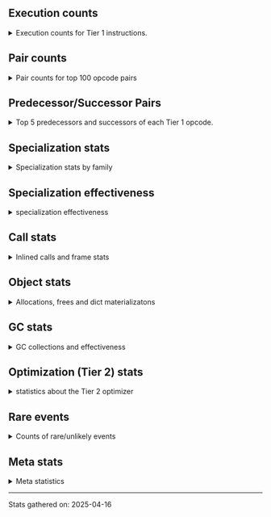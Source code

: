 ## Execution counts

<details>
<summary> Execution counts for Tier 1 instructions. </summary>


The "miss ratio" column shows the percentage of times the instruction
executed that it deoptimized. When this happens, the base unspecialized
instruction is not counted.

<table>
<thead>
<tr>
<th align="left">Name</th>
<th align="right">Base Count</th>
<th align="right">Head Count</th>
<th align="right">Change</th>
</tr>
</thead>
<tbody>
<tr>
<td align="left">EXIT_INIT_CHECK</td>
<td align="right">654,547</td>
<td align="right">4,478</td>
<td align="right">-99.3%</td>
</tr>
<tr>
<td align="left">PUSH_NULL</td>
<td align="right">38,530,230</td>
<td align="right">3,075,064</td>
<td align="right">-92.0%</td>
</tr>
<tr>
<td align="left">CALL</td>
<td align="right">23,821</td>
<td align="right">37,900</td>
<td align="right">59.1%</td>
</tr>
<tr>
<td align="left">INTERPRETER_EXIT</td>
<td align="right">78,751,418</td>
<td align="right">87,788,181</td>
<td align="right">11.5%</td>
</tr>
<tr>
<td align="left">CALL_STR_1</td>
<td align="right">133,724</td>
<td align="right">122,960</td>
<td align="right">-8.0%</td>
</tr>
<tr>
<td align="left">LOAD_FAST_BORROW_LOAD_FAST_BORROW</td>
<td align="right">193,586,725</td>
<td align="right">202,952,425</td>
<td align="right">4.8%</td>
</tr>
<tr>
<td align="left">LOAD_FAST_BORROW</td>
<td align="right">698,398,630</td>
<td align="right">679,421,086</td>
<td align="right">-2.7%</td>
</tr>
<tr>
<td align="left">CALL_ALLOC_AND_ENTER_INIT</td>
<td align="right">654,563</td>
<td align="right">666,870</td>
<td align="right">1.9%</td>
</tr>
<tr>
<td align="left">CALL_BOUND_METHOD_EXACT_ARGS</td>
<td align="right">18,631,577</td>
<td align="right">18,778,937</td>
<td align="right">0.8%</td>
</tr>
<tr>
<td align="left">RETURN_VALUE</td>
<td align="right">181,940,573</td>
<td align="right">181,259,777</td>
<td align="right">-0.4%</td>
</tr>
<tr>
<td align="left">UNPACK_SEQUENCE</td>
<td align="right">9,012</td>
<td align="right">8,979</td>
<td align="right">-0.4%</td>
</tr>
<tr>
<td align="left">POP_JUMP_IF_NONE</td>
<td align="right">9,530,428</td>
<td align="right">9,506,765</td>
<td align="right">-0.2%</td>
</tr>
<tr>
<td align="left">CALL_KW</td>
<td align="right">1,445</td>
<td align="right">1,442</td>
<td align="right">-0.2%</td>
</tr>
<tr>
<td align="left">JUMP_BACKWARD</td>
<td align="right">1,000</td>
<td align="right">998</td>
<td align="right">-0.2%</td>
</tr>
<tr>
<td align="left">CALL_BUILTIN_CLASS</td>
<td align="right">6,832,167</td>
<td align="right">6,841,704</td>
<td align="right">0.1%</td>
</tr>
<tr>
<td align="left">CONTAINS_OP</td>
<td align="right">17,474,119</td>
<td align="right">17,451,617</td>
<td align="right">-0.1%</td>
</tr>
<tr>
<td align="left">BINARY_OP</td>
<td align="right">45,947,794</td>
<td align="right">45,897,532</td>
<td align="right">-0.1%</td>
</tr>
<tr>
<td align="left">BINARY_OP_EXTEND</td>
<td align="right">745,822</td>
<td align="right">745,055</td>
<td align="right">-0.1%</td>
</tr>
<tr>
<td align="left">LOAD_ATTR_MODULE</td>
<td align="right">495,439</td>
<td align="right">494,985</td>
<td align="right">-0.1%</td>
</tr>
<tr>
<td align="left">CALL_BOUND_METHOD_GENERAL</td>
<td align="right">165,765</td>
<td align="right">165,623</td>
<td align="right">-0.1%</td>
</tr>
<tr>
<td align="left">COMPARE_OP</td>
<td align="right">30,543,769</td>
<td align="right">30,519,114</td>
<td align="right">-0.1%</td>
</tr>
<tr>
<td align="left">BUILD_SET</td>
<td align="right">40,302</td>
<td align="right">40,270</td>
<td align="right">-0.1%</td>
</tr>
<tr>
<td align="left">UNPACK_SEQUENCE_TUPLE</td>
<td align="right">1,288,503</td>
<td align="right">1,287,761</td>
<td align="right">-0.1%</td>
</tr>
<tr>
<td align="left">LOAD_CONST</td>
<td align="right">11,086</td>
<td align="right">11,080</td>
<td align="right">-0.1%</td>
</tr>
<tr>
<td align="left">CALL_PY_EXACT_ARGS</td>
<td align="right">52,951,874</td>
<td align="right">52,926,305</td>
<td align="right">-0.0%</td>
</tr>
<tr>
<td align="left">LOAD_ATTR_METHOD_WITH_VALUES</td>
<td align="right">35,739,218</td>
<td align="right">35,722,355</td>
<td align="right">-0.0%</td>
</tr>
<tr>
<td align="left">YIELD_VALUE</td>
<td align="right">17,706,885</td>
<td align="right">17,714,722</td>
<td align="right">0.0%</td>
</tr>
<tr>
<td align="left">FOR_ITER_GEN</td>
<td align="right">19,108,431</td>
<td align="right">19,116,221</td>
<td align="right">0.0%</td>
</tr>
<tr>
<td align="left">BINARY_OP_SUBTRACT_INT</td>
<td align="right">1,811,756</td>
<td align="right">1,811,107</td>
<td align="right">-0.0%</td>
</tr>
<tr>
<td align="left">RESUME</td>
<td align="right">2,967</td>
<td align="right">2,968</td>
<td align="right">0.0%</td>
</tr>
<tr>
<td align="left">CALL_METHOD_DESCRIPTOR_FAST</td>
<td align="right">17,977,136</td>
<td align="right">17,983,171</td>
<td align="right">0.0%</td>
</tr>
<tr>
<td align="left">POP_TOP</td>
<td align="right">55,269,345</td>
<td align="right">55,251,973</td>
<td align="right">-0.0%</td>
</tr>
<tr>
<td align="left">CHECK_EXC_MATCH</td>
<td align="right">655,115</td>
<td align="right">655,318</td>
<td align="right">0.0%</td>
</tr>
<tr>
<td align="left">POP_EXCEPT</td>
<td align="right">655,115</td>
<td align="right">655,318</td>
<td align="right">0.0%</td>
</tr>
<tr>
<td align="left">PUSH_EXC_INFO</td>
<td align="right">655,115</td>
<td align="right">655,318</td>
<td align="right">0.0%</td>
</tr>
<tr>
<td align="left">LOAD_DEREF</td>
<td align="right">53,370,515</td>
<td align="right">53,355,073</td>
<td align="right">-0.0%</td>
</tr>
<tr>
<td align="left">LOAD_GLOBAL</td>
<td align="right">18,083</td>
<td align="right">18,088</td>
<td align="right">0.0%</td>
</tr>
<tr>
<td align="left">TO_BOOL_NONE</td>
<td align="right">2,007,960</td>
<td align="right">2,007,415</td>
<td align="right">-0.0%</td>
</tr>
<tr>
<td align="left">LOAD_CONST_IMMORTAL</td>
<td align="right">123,617,059</td>
<td align="right">123,587,670</td>
<td align="right">-0.0%</td>
</tr>
<tr>
<td align="left">GET_YIELD_FROM_ITER</td>
<td align="right">389,962</td>
<td align="right">389,878</td>
<td align="right">-0.0%</td>
</tr>
<tr>
<td align="left">FOR_ITER</td>
<td align="right">81,894,726</td>
<td align="right">81,877,413</td>
<td align="right">-0.0%</td>
</tr>
<tr>
<td align="left">CALL_METHOD_DESCRIPTOR_O</td>
<td align="right">15,010,454</td>
<td align="right">15,007,321</td>
<td align="right">-0.0%</td>
</tr>
<tr>
<td align="left">POP_JUMP_IF_FALSE</td>
<td align="right">232,799,037</td>
<td align="right">232,750,817</td>
<td align="right">-0.0%</td>
</tr>
<tr>
<td align="left">IMPORT_FROM</td>
<td align="right">6,590,673</td>
<td align="right">6,589,351</td>
<td align="right">-0.0%</td>
</tr>
<tr>
<td align="left">IS_OP</td>
<td align="right">45,170,478</td>
<td align="right">45,178,638</td>
<td align="right">0.0%</td>
</tr>
<tr>
<td align="left">CALL_PY_GENERAL</td>
<td align="right">4,002,216</td>
<td align="right">4,001,511</td>
<td align="right">-0.0%</td>
</tr>
<tr>
<td align="left">TO_BOOL_ALWAYS_TRUE</td>
<td align="right">172,073</td>
<td align="right">172,043</td>
<td align="right">-0.0%</td>
</tr>
<tr>
<td align="left">IMPORT_NAME</td>
<td align="right">5,753,883</td>
<td align="right">5,752,886</td>
<td align="right">-0.0%</td>
</tr>
<tr>
<td align="left">UNARY_NEGATIVE</td>
<td align="right">461,745</td>
<td align="right">461,666</td>
<td align="right">-0.0%</td>
</tr>
<tr>
<td align="left">LOAD_ATTR_NONDESCRIPTOR_WITH_VALUES</td>
<td align="right">1,222,384</td>
<td align="right">1,222,187</td>
<td align="right">-0.0%</td>
</tr>
<tr>
<td align="left">CALL_BUILTIN_FAST_WITH_KEYWORDS</td>
<td align="right">4,469,934</td>
<td align="right">4,469,232</td>
<td align="right">-0.0%</td>
</tr>
<tr>
<td align="left">LOAD_ATTR_CLASS</td>
<td align="right">1,389,895</td>
<td align="right">1,389,680</td>
<td align="right">-0.0%</td>
</tr>
<tr>
<td align="left">STORE_FAST_STORE_FAST</td>
<td align="right">83,892,085</td>
<td align="right">83,879,521</td>
<td align="right">-0.0%</td>
</tr>
<tr>
<td align="left">TO_BOOL_INT</td>
<td align="right">15,743,542</td>
<td align="right">15,741,240</td>
<td align="right">-0.0%</td>
</tr>
<tr>
<td align="left">STORE_ATTR_SLOT</td>
<td align="right">6,623,437</td>
<td align="right">6,622,485</td>
<td align="right">-0.0%</td>
</tr>
<tr>
<td align="left">UNPACK_SEQUENCE_TWO_TUPLE</td>
<td align="right">82,380,775</td>
<td align="right">82,369,604</td>
<td align="right">-0.0%</td>
</tr>
<tr>
<td align="left">BINARY_OP_SUBSCR_DICT</td>
<td align="right">2,616,983</td>
<td align="right">2,616,637</td>
<td align="right">-0.0%</td>
</tr>
<tr>
<td align="left">RAISE_VARARGS</td>
<td align="right">83,116</td>
<td align="right">83,106</td>
<td align="right">-0.0%</td>
</tr>
<tr>
<td align="left">END_FOR</td>
<td align="right">2,995,442</td>
<td align="right">2,995,097</td>
<td align="right">-0.0%</td>
</tr>
<tr>
<td align="left">RESUME_CHECK</td>
<td align="right">199,311,872</td>
<td align="right">199,288,961</td>
<td align="right">-0.0%</td>
</tr>
<tr>
<td align="left">COMPARE_OP_INT</td>
<td align="right">40,098,135</td>
<td align="right">40,093,542</td>
<td align="right">-0.0%</td>
</tr>
<tr>
<td align="left">SEND_GEN</td>
<td align="right">746,379</td>
<td align="right">746,295</td>
<td align="right">-0.0%</td>
</tr>
<tr>
<td align="left">MAKE_CELL</td>
<td align="right">4,497,830</td>
<td align="right">4,497,341</td>
<td align="right">-0.0%</td>
</tr>
<tr>
<td align="left">LOAD_ATTR_NONDESCRIPTOR_NO_DICT</td>
<td align="right">46,415,786</td>
<td align="right">46,410,888</td>
<td align="right">-0.0%</td>
</tr>
<tr>
<td align="left">FOR_ITER_TUPLE</td>
<td align="right">27,136,336</td>
<td align="right">27,133,628</td>
<td align="right">-0.0%</td>
</tr>
<tr>
<td align="left">EXTENDED_ARG</td>
<td align="right">18,601,909</td>
<td align="right">18,600,077</td>
<td align="right">-0.0%</td>
</tr>
<tr>
<td align="left">STORE_ATTR</td>
<td align="right">175,305</td>
<td align="right">175,288</td>
<td align="right">-0.0%</td>
</tr>
<tr>
<td align="left">BINARY_OP_SUBSCR_GETITEM</td>
<td align="right">20,688</td>
<td align="right">20,686</td>
<td align="right">-0.0%</td>
</tr>
<tr>
<td align="left">LOAD_SMALL_INT</td>
<td align="right">49,303,029</td>
<td align="right">49,298,434</td>
<td align="right">-0.0%</td>
</tr>
<tr>
<td align="left">BUILD_TUPLE</td>
<td align="right">44,878,776</td>
<td align="right">44,874,637</td>
<td align="right">-0.0%</td>
</tr>
<tr>
<td align="left">FOR_ITER_LIST</td>
<td align="right">48,512,720</td>
<td align="right">48,517,150</td>
<td align="right">0.0%</td>
</tr>
<tr>
<td align="left">CALL_KW_PY</td>
<td align="right">7,541,899</td>
<td align="right">7,541,233</td>
<td align="right">-0.0%</td>
</tr>
<tr>
<td align="left">STORE_ATTR_INSTANCE_VALUE</td>
<td align="right">2,281,642</td>
<td align="right">2,281,456</td>
<td align="right">-0.0%</td>
</tr>
<tr>
<td align="left">LOAD_ATTR_INSTANCE_VALUE</td>
<td align="right">6,026,524</td>
<td align="right">6,026,059</td>
<td align="right">-0.0%</td>
</tr>
<tr>
<td align="left">CONTAINS_OP_SET</td>
<td align="right">78,671</td>
<td align="right">78,665</td>
<td align="right">-0.0%</td>
</tr>
<tr>
<td align="left">LOAD_GLOBAL_MODULE</td>
<td align="right">113,105,176</td>
<td align="right">113,097,010</td>
<td align="right">-0.0%</td>
</tr>
<tr>
<td align="left">LOAD_COMMON_CONSTANT</td>
<td align="right">7,942,135</td>
<td align="right">7,942,686</td>
<td align="right">0.0%</td>
</tr>
<tr>
<td align="left">BINARY_OP_ADD_INT</td>
<td align="right">9,990,373</td>
<td align="right">9,989,708</td>
<td align="right">-0.0%</td>
</tr>
<tr>
<td align="left">LOAD_FAST</td>
<td align="right">53,342,479</td>
<td align="right">53,338,950</td>
<td align="right">-0.0%</td>
</tr>
<tr>
<td align="left">JUMP_BACKWARD_NO_JIT</td>
<td align="right">135,343,315</td>
<td align="right">135,334,547</td>
<td align="right">-0.0%</td>
</tr>
<tr>
<td align="left">LOAD_CONST_MORTAL</td>
<td align="right">25,950,553</td>
<td align="right">25,948,880</td>
<td align="right">-0.0%</td>
</tr>
<tr>
<td align="left">LOAD_ATTR_METHOD_NO_DICT</td>
<td align="right">71,964,896</td>
<td align="right">71,960,307</td>
<td align="right">-0.0%</td>
</tr>
<tr>
<td align="left">TO_BOOL_LIST</td>
<td align="right">2,008,741</td>
<td align="right">2,008,617</td>
<td align="right">-0.0%</td>
</tr>
<tr>
<td align="left">COMPARE_OP_STR</td>
<td align="right">10,921,349</td>
<td align="right">10,920,697</td>
<td align="right">-0.0%</td>
</tr>
<tr>
<td align="left">LOAD_FAST_LOAD_FAST</td>
<td align="right">5,277,007</td>
<td align="right">5,276,695</td>
<td align="right">-0.0%</td>
</tr>
<tr>
<td align="left">SET_FUNCTION_ATTRIBUTE</td>
<td align="right">8,105,931</td>
<td align="right">8,106,400</td>
<td align="right">0.0%</td>
</tr>
<tr>
<td align="left">CALL_BUILTIN_FAST</td>
<td align="right">33,148,096</td>
<td align="right">33,146,204</td>
<td align="right">-0.0%</td>
</tr>
<tr>
<td align="left">NOP</td>
<td align="right">26,231,509</td>
<td align="right">26,230,054</td>
<td align="right">-0.0%</td>
</tr>
<tr>
<td align="left">POP_ITER</td>
<td align="right">44,506,010</td>
<td align="right">44,503,595</td>
<td align="right">-0.0%</td>
</tr>
<tr>
<td align="left">LIST_EXTEND</td>
<td align="right">1,029,087</td>
<td align="right">1,029,038</td>
<td align="right">-0.0%</td>
</tr>
<tr>
<td align="left">CALL_INTRINSIC_1</td>
<td align="right">1,029,978</td>
<td align="right">1,029,929</td>
<td align="right">-0.0%</td>
</tr>
<tr>
<td align="left">BINARY_OP_MULTIPLY_INT</td>
<td align="right">2,195,196</td>
<td align="right">2,195,093</td>
<td align="right">-0.0%</td>
</tr>
<tr>
<td align="left">STORE_FAST</td>
<td align="right">273,599,258</td>
<td align="right">273,586,772</td>
<td align="right">-0.0%</td>
</tr>
<tr>
<td align="left">GET_ITER</td>
<td align="right">54,233,163</td>
<td align="right">54,230,747</td>
<td align="right">-0.0%</td>
</tr>
<tr>
<td align="left">CALL_NON_PY_GENERAL</td>
<td align="right">17,449,701</td>
<td align="right">17,448,950</td>
<td align="right">-0.0%</td>
</tr>
<tr>
<td align="left">UNPACK_SEQUENCE_LIST</td>
<td align="right">141,401</td>
<td align="right">141,395</td>
<td align="right">-0.0%</td>
</tr>
<tr>
<td align="left">STORE_FAST_LOAD_FAST</td>
<td align="right">3,329,602</td>
<td align="right">3,329,466</td>
<td align="right">-0.0%</td>
</tr>
<tr>
<td align="left">CALL_TYPE_1</td>
<td align="right">12,709,275</td>
<td align="right">12,708,758</td>
<td align="right">-0.0%</td>
</tr>
<tr>
<td align="left">POP_JUMP_IF_TRUE</td>
<td align="right">80,980,884</td>
<td align="right">80,977,673</td>
<td align="right">-0.0%</td>
</tr>
<tr>
<td align="left">CALL_TUPLE_1</td>
<td align="right">4,613,081</td>
<td align="right">4,612,899</td>
<td align="right">-0.0%</td>
</tr>
<tr>
<td align="left">COPY</td>
<td align="right">11,636,710</td>
<td align="right">11,637,140</td>
<td align="right">0.0%</td>
</tr>
<tr>
<td align="left">MAKE_FUNCTION</td>
<td align="right">11,029,298</td>
<td align="right">11,029,690</td>
<td align="right">0.0%</td>
</tr>
<tr>
<td align="left">LOAD_GLOBAL_BUILTIN</td>
<td align="right">178,630,531</td>
<td align="right">178,624,185</td>
<td align="right">-0.0%</td>
</tr>
<tr>
<td align="left">MAP_ADD</td>
<td align="right">6,242,167</td>
<td align="right">6,241,949</td>
<td align="right">-0.0%</td>
</tr>
<tr>
<td align="left">JUMP_BACKWARD_NO_INTERRUPT</td>
<td align="right">745,970</td>
<td align="right">745,996</td>
<td align="right">0.0%</td>
</tr>
<tr>
<td align="left">CALL_ISINSTANCE</td>
<td align="right">52,115,510</td>
<td align="right">52,113,729</td>
<td align="right">-0.0%</td>
</tr>
<tr>
<td align="left">STORE_DEREF</td>
<td align="right">6,787,381</td>
<td align="right">6,787,150</td>
<td align="right">-0.0%</td>
</tr>
<tr>
<td align="left">LOAD_FAST_AND_CLEAR</td>
<td align="right">13,164,011</td>
<td align="right">13,163,572</td>
<td align="right">-0.0%</td>
</tr>
<tr>
<td align="left">UNARY_NOT</td>
<td align="right">4,181,772</td>
<td align="right">4,181,637</td>
<td align="right">-0.0%</td>
</tr>
<tr>
<td align="left">BINARY_OP_SUBSCR_LIST_INT</td>
<td align="right">23,395,195</td>
<td align="right">23,395,947</td>
<td align="right">0.0%</td>
</tr>
<tr>
<td align="left">LIST_APPEND</td>
<td align="right">4,035,059</td>
<td align="right">4,034,933</td>
<td align="right">-0.0%</td>
</tr>
<tr>
<td align="left">RETURN_GENERATOR</td>
<td align="right">11,118,375</td>
<td align="right">11,118,703</td>
<td align="right">0.0%</td>
</tr>
<tr>
<td align="left">TO_BOOL</td>
<td align="right">9,778,003</td>
<td align="right">9,777,715</td>
<td align="right">-0.0%</td>
</tr>
<tr>
<td align="left">TO_BOOL_BOOL</td>
<td align="right">149,998,675</td>
<td align="right">150,003,045</td>
<td align="right">0.0%</td>
</tr>
<tr>
<td align="left">CONTAINS_OP_DICT</td>
<td align="right">23,422,223</td>
<td align="right">23,421,685</td>
<td align="right">-0.0%</td>
</tr>
<tr>
<td align="left">BINARY_OP_SUBSCR_TUPLE_INT</td>
<td align="right">6,744,383</td>
<td align="right">6,744,238</td>
<td align="right">-0.0%</td>
</tr>
<tr>
<td align="left">LOAD_SUPER_ATTR_ATTR</td>
<td align="right">942,639</td>
<td align="right">942,621</td>
<td align="right">-0.0%</td>
</tr>
<tr>
<td align="left">COMPARE_OP_FLOAT</td>
<td align="right">427,551</td>
<td align="right">427,543</td>
<td align="right">-0.0%</td>
</tr>
<tr>
<td align="left">BUILD_MAP</td>
<td align="right">26,730,796</td>
<td align="right">26,730,304</td>
<td align="right">-0.0%</td>
</tr>
<tr>
<td align="left">CALL_LIST_APPEND</td>
<td align="right">19,077,749</td>
<td align="right">19,077,416</td>
<td align="right">-0.0%</td>
</tr>
<tr>
<td align="left">CALL_FUNCTION_EX</td>
<td align="right">21,977,476</td>
<td align="right">21,977,123</td>
<td align="right">-0.0%</td>
</tr>
<tr>
<td align="left">BUILD_LIST</td>
<td align="right">16,944,941</td>
<td align="right">16,944,669</td>
<td align="right">-0.0%</td>
</tr>
<tr>
<td align="left">LOAD_ATTR</td>
<td align="right">70,800,328</td>
<td align="right">70,799,263</td>
<td align="right">-0.0%</td>
</tr>
<tr>
<td align="left">LOAD_ATTR_SLOT</td>
<td align="right">75,571,002</td>
<td align="right">75,572,111</td>
<td align="right">0.0%</td>
</tr>
<tr>
<td align="left">STORE_SUBSCR_LIST_INT</td>
<td align="right">15,985,029</td>
<td align="right">15,985,248</td>
<td align="right">0.0%</td>
</tr>
<tr>
<td align="left">FOR_ITER_RANGE</td>
<td align="right">8,978,069</td>
<td align="right">8,978,190</td>
<td align="right">0.0%</td>
</tr>
<tr>
<td align="left">DICT_MERGE</td>
<td align="right">18,314,288</td>
<td align="right">18,314,077</td>
<td align="right">-0.0%</td>
</tr>
<tr>
<td align="left">SWAP</td>
<td align="right">35,440,031</td>
<td align="right">35,439,629</td>
<td align="right">-0.0%</td>
</tr>
<tr>
<td align="left">CALL_METHOD_DESCRIPTOR_NOARGS</td>
<td align="right">23,130,501</td>
<td align="right">23,130,286</td>
<td align="right">-0.0%</td>
</tr>
<tr>
<td align="left">JUMP_FORWARD</td>
<td align="right">12,454,707</td>
<td align="right">12,454,814</td>
<td align="right">0.0%</td>
</tr>
<tr>
<td align="left">LOAD_ATTR_PROPERTY</td>
<td align="right">21,695,784</td>
<td align="right">21,695,965</td>
<td align="right">0.0%</td>
</tr>
<tr>
<td align="left">CALL_BUILTIN_O</td>
<td align="right">10,873,672</td>
<td align="right">10,873,584</td>
<td align="right">-0.0%</td>
</tr>
<tr>
<td align="left">CALL_LEN</td>
<td align="right">21,985,620</td>
<td align="right">21,985,445</td>
<td align="right">-0.0%</td>
</tr>
<tr>
<td align="left">LOAD_ATTR_CLASS_WITH_METACLASS_CHECK</td>
<td align="right">16,016,960</td>
<td align="right">16,016,846</td>
<td align="right">-0.0%</td>
</tr>
<tr>
<td align="left">COPY_FREE_VARS</td>
<td align="right">24,761,791</td>
<td align="right">24,761,639</td>
<td align="right">-0.0%</td>
</tr>
<tr>
<td align="left">STORE_SUBSCR</td>
<td align="right">2,585,191</td>
<td align="right">2,585,205</td>
<td align="right">0.0%</td>
</tr>
<tr>
<td align="left">STORE_SUBSCR_DICT</td>
<td align="right">1,754,511</td>
<td align="right">1,754,519</td>
<td align="right">0.0%</td>
</tr>
<tr>
<td align="left">POP_JUMP_IF_NOT_NONE</td>
<td align="right">36,647,572</td>
<td align="right">36,647,437</td>
<td align="right">-0.0%</td>
</tr>
<tr>
<td align="left">LOAD_FAST_CHECK</td>
<td align="right">1,244,529</td>
<td align="right">1,244,525</td>
<td align="right">-0.0%</td>
</tr>
<tr>
<td align="left">LOAD_SUPER_ATTR_METHOD</td>
<td align="right">1,323,305</td>
<td align="right">1,323,309</td>
<td align="right">0.0%</td>
</tr>
<tr>
<td align="left">CALL_KW_NON_PY</td>
<td align="right">598,527</td>
<td align="right">598,528</td>
<td align="right">0.0%</td>
</tr>
<tr>
<td align="left">DELETE_FAST</td>
<td align="right">1,036,043</td>
<td align="right">1,036,043</td>
<td align="right">0.0%</td>
</tr>
<tr>
<td align="left">BINARY_OP_ADD_UNICODE</td>
<td align="right">388,827</td>
<td align="right">388,827</td>
<td align="right">0.0%</td>
</tr>
<tr>
<td align="left">END_SEND</td>
<td align="right">372,870</td>
<td align="right">372,870</td>
<td align="right">0.0%</td>
</tr>
<tr>
<td align="left">TO_BOOL_STR</td>
<td align="right">342,175</td>
<td align="right">342,175</td>
<td align="right">0.0%</td>
</tr>
<tr>
<td align="left">SEND</td>
<td align="right">270,096</td>
<td align="right">270,096</td>
<td align="right">0.0%</td>
</tr>
<tr>
<td align="left">FORMAT_SIMPLE</td>
<td align="right">178,534</td>
<td align="right">178,534</td>
<td align="right">0.0%</td>
</tr>
<tr>
<td align="left">CONVERT_VALUE</td>
<td align="right">178,532</td>
<td align="right">178,532</td>
<td align="right">0.0%</td>
</tr>
<tr>
<td align="left">BUILD_STRING</td>
<td align="right">89,009</td>
<td align="right">89,009</td>
<td align="right">0.0%</td>
</tr>
<tr>
<td align="left">SET_ADD</td>
<td align="right">14,629</td>
<td align="right">14,629</td>
<td align="right">0.0%</td>
</tr>
<tr>
<td align="left">BINARY_SLICE</td>
<td align="right">12,037</td>
<td align="right">12,037</td>
<td align="right">0.0%</td>
</tr>
<tr>
<td align="left">STORE_NAME</td>
<td align="right">9,212</td>
<td align="right">9,212</td>
<td align="right">0.0%</td>
</tr>
<tr>
<td align="left">LOAD_NAME</td>
<td align="right">8,941</td>
<td align="right">8,941</td>
<td align="right">0.0%</td>
</tr>
<tr>
<td align="left">BINARY_OP_SUBSCR_STR_INT</td>
<td align="right">5,550</td>
<td align="right">5,550</td>
<td align="right">0.0%</td>
</tr>
<tr>
<td align="left">LOAD_SPECIAL</td>
<td align="right">4,150</td>
<td align="right">4,150</td>
<td align="right">0.0%</td>
</tr>
<tr>
<td align="left">CALL_METHOD_DESCRIPTOR_FAST_WITH_KEYWORDS</td>
<td align="right">2,645</td>
<td align="right">2,645</td>
<td align="right">0.0%</td>
</tr>
<tr>
<td align="left">RERAISE</td>
<td align="right">1,679</td>
<td align="right">1,679</td>
<td align="right">0.0%</td>
</tr>
<tr>
<td align="left">DELETE_SUBSCR</td>
<td align="right">1,055</td>
<td align="right">1,055</td>
<td align="right">0.0%</td>
</tr>
<tr>
<td align="left">STORE_SLICE</td>
<td align="right">591</td>
<td align="right">591</td>
<td align="right">0.0%</td>
</tr>
<tr>
<td align="left">BINARY_OP_SUBTRACT_FLOAT</td>
<td align="right">447</td>
<td align="right">447</td>
<td align="right">0.0%</td>
</tr>
<tr>
<td align="left">CALL_KW_BOUND_METHOD</td>
<td align="right">394</td>
<td align="right">394</td>
<td align="right">0.0%</td>
</tr>
<tr>
<td align="left">BINARY_OP_ADD_FLOAT</td>
<td align="right">255</td>
<td align="right">255</td>
<td align="right">0.0%</td>
</tr>
<tr>
<td align="left">BUILD_SLICE</td>
<td align="right">200</td>
<td align="right">200</td>
<td align="right">0.0%</td>
</tr>
<tr>
<td align="left">LOAD_BUILD_CLASS</td>
<td align="right">133</td>
<td align="right">133</td>
<td align="right">0.0%</td>
</tr>
<tr>
<td align="left">LOAD_LOCALS</td>
<td align="right">127</td>
<td align="right">127</td>
<td align="right">0.0%</td>
</tr>
<tr>
<td align="left">BINARY_OP_INPLACE_ADD_UNICODE</td>
<td align="right">102</td>
<td align="right">102</td>
<td align="right">0.0%</td>
</tr>
<tr>
<td align="left">LOAD_ATTR_METHOD_LAZY_DICT</td>
<td align="right">92</td>
<td align="right">92</td>
<td align="right">0.0%</td>
</tr>
<tr>
<td align="left">LOAD_SUPER_ATTR</td>
<td align="right">60</td>
<td align="right">60</td>
<td align="right">0.0%</td>
</tr>
<tr>
<td align="left">DELETE_NAME</td>
<td align="right">6</td>
<td align="right">6</td>
<td align="right">0.0%</td>
</tr>
<tr>
<td align="left">BINARY_OP_MULTIPLY_FLOAT</td>
<td align="right">3</td>
<td align="right">3</td>
<td align="right">0.0%</td>
</tr>
<tr>
<td align="left">DICT_UPDATE</td>
<td align="right">1</td>
<td align="right">1</td>
<td align="right">0.0%</td>
</tr>
<tr>
<td align="left">STORE_GLOBAL</td>
<td align="right">1</td>
<td align="right">1</td>
<td align="right">0.0%</td>
</tr>
</tbody>
</table>


</details>

## Pair counts

<details>
<summary> Pair counts for top 100 opcode pairs </summary>


Pairs of specialized operations that deoptimize and are then followed by
the corresponding unspecialized instruction are not counted as pairs.

Not included in comparative output.


</details>

## Predecessor/Successor Pairs

<details>
<summary> Top 5 predecessors and successors of each Tier 1 opcode. </summary>


This does not include the unspecialized instructions that occur after a
specialized instruction deoptimizes.

Not included in comparative output.


</details>

## Specialization stats

<details>
<summary> Specialization stats by family </summary>

### BINARY_OP

<details>
<summary> specialization stats for BINARY_OP family </summary>

<table>
<thead>
<tr>
<th align="left">Kind</th>
<th align="right">Base Count</th>
<th align="right">Base Ratio</th>
<th align="right">Head Count</th>
<th align="right">Head Ratio</th>
<th align="right">Change</th>
</tr>
</thead>
<tbody>
<tr>
<td align="left">
miss
<details>
<summary>ⓘ</summary>

Specialized instructions that deopt.
</details>
</td>
<td align="right">60,662</td>
<td align="right">0.1%</td>
<td align="right">60,782</td>
<td align="right">0.1%</td>
<td align="right">0.2%</td>
</tr>
<tr>
<td align="left">
deferred
<details>
<summary>ⓘ</summary>

Lists the number of "deferred" (i.e. not specialized) instructions executed.
</details>
</td>
<td align="right">45,916,293</td>
<td align="right">39.2%</td>
<td align="right">45,866,050</td>
<td align="right">39.1%</td>
<td align="right">-0.1%</td>
</tr>
<tr>
<td align="left">
hit
<details>
<summary>ⓘ</summary>

Specialized instructions that complete.
</details>
</td>
<td align="right">71,244,398</td>
<td align="right">60.8%</td>
<td align="right">71,243,110</td>
<td align="right">60.8%</td>
<td align="right">-0.0%</td>
</tr>
</tbody>
</table>

<table>
<thead>
<tr>
<th align="left">Success</th>
<th align="right">Base Count</th>
<th align="right">Base Ratio</th>
<th align="right">Head Count</th>
<th align="right">Head Ratio</th>
<th align="right">Change</th>
</tr>
</thead>
<tbody>
<tr>
<td align="left">Success</td>
<td align="right">3,235</td>
<td align="right">9.9%</td>
<td align="right">3,242</td>
<td align="right">9.9%</td>
<td align="right">0.2%</td>
</tr>
<tr>
<td align="left">Failure</td>
<td align="right">29,408</td>
<td align="right">90.1%</td>
<td align="right">29,388</td>
<td align="right">90.1%</td>
<td align="right">-0.1%</td>
</tr>
</tbody>
</table>

<table>
<thead>
<tr>
<th align="left">Failure kind</th>
<th align="right">Base Count</th>
<th align="right">Base Ratio</th>
<th align="right">Head Count</th>
<th align="right">Head Ratio</th>
<th align="right">Change</th>
</tr>
</thead>
<tbody>
<tr>
<td align="left">and other</td>
<td align="right">210</td>
<td align="right">0.7%</td>
<td align="right">212</td>
<td align="right">0.7%</td>
<td align="right">1.0%</td>
</tr>
<tr>
<td align="left">subscr defaultdict</td>
<td align="right">1,763</td>
<td align="right">6.0%</td>
<td align="right">1,769</td>
<td align="right">6.0%</td>
<td align="right">0.3%</td>
</tr>
<tr>
<td align="left">subscr</td>
<td align="right">4,614</td>
<td align="right">15.7%</td>
<td align="right">4,599</td>
<td align="right">15.6%</td>
<td align="right">-0.3%</td>
</tr>
<tr>
<td align="left">subscr tuple slice</td>
<td align="right">625</td>
<td align="right">2.1%</td>
<td align="right">623</td>
<td align="right">2.1%</td>
<td align="right">-0.3%</td>
</tr>
<tr>
<td align="left">and int</td>
<td align="right">3,891</td>
<td align="right">13.2%</td>
<td align="right">3,879</td>
<td align="right">13.2%</td>
<td align="right">-0.3%</td>
</tr>
<tr>
<td align="left">add different types</td>
<td align="right">1,009</td>
<td align="right">3.4%</td>
<td align="right">1,011</td>
<td align="right">3.4%</td>
<td align="right">0.2%</td>
</tr>
<tr>
<td align="left">subtract different types</td>
<td align="right">573</td>
<td align="right">1.9%</td>
<td align="right">574</td>
<td align="right">2.0%</td>
<td align="right">0.2%</td>
</tr>
<tr>
<td align="left">rshift</td>
<td align="right">1,208</td>
<td align="right">4.1%</td>
<td align="right">1,210</td>
<td align="right">4.1%</td>
<td align="right">0.2%</td>
</tr>
<tr>
<td align="left">add other</td>
<td align="right">2,897</td>
<td align="right">9.9%</td>
<td align="right">2,893</td>
<td align="right">9.8%</td>
<td align="right">-0.1%</td>
</tr>
<tr>
<td align="left">subtract other</td>
<td align="right">3,221</td>
<td align="right">11.0%</td>
<td align="right">3,221</td>
<td align="right">11.0%</td>
<td align="right">0.0%</td>
</tr>
<tr>
<td align="left">multiply different types</td>
<td align="right">2,353</td>
<td align="right">8.0%</td>
<td align="right">2,353</td>
<td align="right">8.0%</td>
<td align="right">0.0%</td>
</tr>
<tr>
<td align="left">or</td>
<td align="right">2,225</td>
<td align="right">7.6%</td>
<td align="right">2,225</td>
<td align="right">7.6%</td>
<td align="right">0.0%</td>
</tr>
<tr>
<td align="left">true divide different types</td>
<td align="right">1,086</td>
<td align="right">3.7%</td>
<td align="right">1,086</td>
<td align="right">3.7%</td>
<td align="right">0.0%</td>
</tr>
<tr>
<td align="left">power</td>
<td align="right">982</td>
<td align="right">3.3%</td>
<td align="right">982</td>
<td align="right">3.3%</td>
<td align="right">0.0%</td>
</tr>
<tr>
<td align="left">multiply other</td>
<td align="right">738</td>
<td align="right">2.5%</td>
<td align="right">738</td>
<td align="right">2.5%</td>
<td align="right">0.0%</td>
</tr>
<tr>
<td align="left">remainder</td>
<td align="right">708</td>
<td align="right">2.4%</td>
<td align="right">708</td>
<td align="right">2.4%</td>
<td align="right">0.0%</td>
</tr>
<tr>
<td align="left">out of range</td>
<td align="right">422</td>
<td align="right">1.4%</td>
<td align="right">422</td>
<td align="right">1.4%</td>
<td align="right">0.0%</td>
</tr>
<tr>
<td align="left">floor divide</td>
<td align="right">363</td>
<td align="right">1.2%</td>
<td align="right">363</td>
<td align="right">1.2%</td>
<td align="right">0.0%</td>
</tr>
<tr>
<td align="left">subscr list slice</td>
<td align="right">273</td>
<td align="right">0.9%</td>
<td align="right">273</td>
<td align="right">0.9%</td>
<td align="right">0.0%</td>
</tr>
<tr>
<td align="left">true divide other</td>
<td align="right">155</td>
<td align="right">0.5%</td>
<td align="right">155</td>
<td align="right">0.5%</td>
<td align="right">0.0%</td>
</tr>
<tr>
<td align="left">lshift</td>
<td align="right">91</td>
<td align="right">0.3%</td>
<td align="right">91</td>
<td align="right">0.3%</td>
<td align="right">0.0%</td>
</tr>
<tr>
<td align="left">subscr array</td>
<td align="right">1</td>
<td align="right">0.0%</td>
<td align="right">1</td>
<td align="right">0.0%</td>
<td align="right">0.0%</td>
</tr>
</tbody>
</table>


</details>

### BINARY_SLICE

<details>
<summary> specialization stats for BINARY_SLICE family </summary>

<table>
<thead>
<tr>
<th align="left">Kind</th>
<th align="right">Base Count</th>
<th align="right">Base Ratio</th>
<th align="right">Head Count</th>
<th align="right">Head Ratio</th>
<th align="right">Change</th>
</tr>
</thead>
<tbody>
<tr>
<td align="left">
deferred
<details>
<summary>ⓘ</summary>

Lists the number of "deferred" (i.e. not specialized) instructions executed.
</details>
</td>
<td align="right">12,037</td>
<td align="right">100.0%</td>
<td align="right">12,037</td>
<td align="right">100.0%</td>
<td align="right">0.0%</td>
</tr>
</tbody>
</table>


</details>

### CALL

<details>
<summary> specialization stats for CALL family </summary>

<table>
<thead>
<tr>
<th align="left">Kind</th>
<th align="right">Base Count</th>
<th align="right">Base Ratio</th>
<th align="right">Head Count</th>
<th align="right">Head Ratio</th>
<th align="right">Change</th>
</tr>
</thead>
<tbody>
<tr>
<td align="left">
deferred
<details>
<summary>ⓘ</summary>

Lists the number of "deferred" (i.e. not specialized) instructions executed.
</details>
</td>
<td align="right">35,842,949</td>
<td align="right">11.4%</td>
<td align="right">44,886,744</td>
<td align="right">14.7%</td>
<td align="right">25.2%</td>
</tr>
<tr>
<td align="left">
miss
<details>
<summary>ⓘ</summary>

Specialized instructions that deopt.
</details>
</td>
<td align="right">36,523,549</td>
<td align="right">11.7%</td>
<td align="right">45,726,920</td>
<td align="right">15.0%</td>
<td align="right">25.2%</td>
</tr>
<tr>
<td align="left">
hit
<details>
<summary>ⓘ</summary>

Specialized instructions that complete.
</details>
</td>
<td align="right">276,504,494</td>
<td align="right">88.3%</td>
<td align="right">259,046,069</td>
<td align="right">85.0%</td>
<td align="right">-6.3%</td>
</tr>
</tbody>
</table>

<table>
<thead>
<tr>
<th align="left">Success</th>
<th align="right">Base Count</th>
<th align="right">Base Ratio</th>
<th align="right">Head Count</th>
<th align="right">Head Ratio</th>
<th align="right">Change</th>
</tr>
</thead>
<tbody>
<tr>
<td align="left">Success</td>
<td align="right">704,421</td>
<td align="right">100.0%</td>
<td align="right">877,813</td>
<td align="right">100.0%</td>
<td align="right">24.6%</td>
</tr>
<tr>
<td align="left">Failure</td>
<td align="right">0</td>
<td align="right">0.0%</td>
<td align="right">263</td>
<td align="right">0.0%</td>
<td align="right">263 / 0 !!</td>
</tr>
</tbody>
</table>

<table>
<thead>
<tr>
<th align="left">Failure kind</th>
<th align="right">Base Count</th>
<th align="right">Base Ratio</th>
<th align="right">Head Count</th>
<th align="right">Head Ratio</th>
<th align="right">Change</th>
</tr>
</thead>
<tbody>
<tr>
<td align="left">bound method</td>
<td align="right"></td>
<td align="right"></td>
<td align="right">263</td>
<td align="right">100.0%</td>
<td align="right"></td>
</tr>
</tbody>
</table>


</details>

### CALL_KW

<details>
<summary> specialization stats for CALL_KW family </summary>

<table>
<thead>
<tr>
<th align="left">Kind</th>
<th align="right">Base Count</th>
<th align="right">Base Ratio</th>
<th align="right">Head Count</th>
<th align="right">Head Ratio</th>
<th align="right">Change</th>
</tr>
</thead>
<tbody>
<tr>
<td align="left">
miss
<details>
<summary>ⓘ</summary>

Specialized instructions that deopt.
</details>
</td>
<td align="right">2,805</td>
<td align="right">66.0%</td>
<td align="right">2,868</td>
<td align="right">66.5%</td>
<td align="right">2.2%</td>
</tr>
<tr>
<td align="left">
deferred
<details>
<summary>ⓘ</summary>

Lists the number of "deferred" (i.e. not specialized) instructions executed.
</details>
</td>
<td align="right">3,183</td>
<td align="right">74.9%</td>
<td align="right">3,246</td>
<td align="right">75.3%</td>
<td align="right">2.0%</td>
</tr>
</tbody>
</table>

<table>
<thead>
<tr>
<th align="left">Success</th>
<th align="right">Base Count</th>
<th align="right">Base Ratio</th>
<th align="right">Head Count</th>
<th align="right">Head Ratio</th>
<th align="right">Change</th>
</tr>
</thead>
<tbody>
<tr>
<td align="left">Success</td>
<td align="right">1,067</td>
<td align="right">100.0%</td>
<td align="right">1,064</td>
<td align="right">100.0%</td>
<td align="right">-0.3%</td>
</tr>
<tr>
<td align="left">Failure</td>
<td align="right">0</td>
<td align="right">0.0%</td>
<td align="right">0</td>
<td align="right">0.0%</td>
<td align="right"></td>
</tr>
</tbody>
</table>


</details>

### COMPARE_OP

<details>
<summary> specialization stats for COMPARE_OP family </summary>

<table>
<thead>
<tr>
<th align="left">Kind</th>
<th align="right">Base Count</th>
<th align="right">Base Ratio</th>
<th align="right">Head Count</th>
<th align="right">Head Ratio</th>
<th align="right">Change</th>
</tr>
</thead>
<tbody>
<tr>
<td align="left">
deferred
<details>
<summary>ⓘ</summary>

Lists the number of "deferred" (i.e. not specialized) instructions executed.
</details>
</td>
<td align="right">30,505,121</td>
<td align="right">37.2%</td>
<td align="right">30,480,495</td>
<td align="right">37.2%</td>
<td align="right">-0.1%</td>
</tr>
<tr>
<td align="left">
hit
<details>
<summary>ⓘ</summary>

Specialized instructions that complete.
</details>
</td>
<td align="right">51,037,362</td>
<td align="right">62.2%</td>
<td align="right">51,032,123</td>
<td align="right">62.3%</td>
<td align="right">-0.0%</td>
</tr>
<tr>
<td align="left">
miss
<details>
<summary>ⓘ</summary>

Specialized instructions that deopt.
</details>
</td>
<td align="right">409,673</td>
<td align="right">0.5%</td>
<td align="right">409,659</td>
<td align="right">0.5%</td>
<td align="right">-0.0%</td>
</tr>
</tbody>
</table>

<table>
<thead>
<tr>
<th align="left">Success</th>
<th align="right">Base Count</th>
<th align="right">Base Ratio</th>
<th align="right">Head Count</th>
<th align="right">Head Ratio</th>
<th align="right">Change</th>
</tr>
</thead>
<tbody>
<tr>
<td align="left">Failure</td>
<td align="right">37,476</td>
<td align="right">80.9%</td>
<td align="right">37,447</td>
<td align="right">80.9%</td>
<td align="right">-0.1%</td>
</tr>
<tr>
<td align="left">Success</td>
<td align="right">8,845</td>
<td align="right">19.1%</td>
<td align="right">8,845</td>
<td align="right">19.1%</td>
<td align="right">0.0%</td>
</tr>
</tbody>
</table>

<table>
<thead>
<tr>
<th align="left">Failure kind</th>
<th align="right">Base Count</th>
<th align="right">Base Ratio</th>
<th align="right">Head Count</th>
<th align="right">Head Ratio</th>
<th align="right">Change</th>
</tr>
</thead>
<tbody>
<tr>
<td align="left">set</td>
<td align="right">137</td>
<td align="right">0.4%</td>
<td align="right">135</td>
<td align="right">0.4%</td>
<td align="right">-1.5%</td>
</tr>
<tr>
<td align="left">baseobject</td>
<td align="right">114</td>
<td align="right">0.3%</td>
<td align="right">115</td>
<td align="right">0.3%</td>
<td align="right">0.9%</td>
</tr>
<tr>
<td align="left">bool</td>
<td align="right">1,477</td>
<td align="right">3.9%</td>
<td align="right">1,468</td>
<td align="right">3.9%</td>
<td align="right">-0.6%</td>
</tr>
<tr>
<td align="left">tuple</td>
<td align="right">3,155</td>
<td align="right">8.4%</td>
<td align="right">3,143</td>
<td align="right">8.4%</td>
<td align="right">-0.4%</td>
</tr>
<tr>
<td align="left">other</td>
<td align="right">6,478</td>
<td align="right">17.3%</td>
<td align="right">6,467</td>
<td align="right">17.3%</td>
<td align="right">-0.2%</td>
</tr>
<tr>
<td align="left">different types</td>
<td align="right">4,260</td>
<td align="right">11.4%</td>
<td align="right">4,261</td>
<td align="right">11.4%</td>
<td align="right">0.0%</td>
</tr>
<tr>
<td align="left">big int</td>
<td align="right">14,102</td>
<td align="right">37.6%</td>
<td align="right">14,105</td>
<td align="right">37.7%</td>
<td align="right">0.0%</td>
</tr>
<tr>
<td align="left">string</td>
<td align="right">7,480</td>
<td align="right">20.0%</td>
<td align="right">7,480</td>
<td align="right">20.0%</td>
<td align="right">0.0%</td>
</tr>
<tr>
<td align="left">float long</td>
<td align="right">138</td>
<td align="right">0.4%</td>
<td align="right">138</td>
<td align="right">0.4%</td>
<td align="right">0.0%</td>
</tr>
<tr>
<td align="left">list</td>
<td align="right">91</td>
<td align="right">0.2%</td>
<td align="right">91</td>
<td align="right">0.2%</td>
<td align="right">0.0%</td>
</tr>
<tr>
<td align="left">long float</td>
<td align="right">44</td>
<td align="right">0.1%</td>
<td align="right">44</td>
<td align="right">0.1%</td>
<td align="right">0.0%</td>
</tr>
</tbody>
</table>


</details>

### CONTAINS_OP

<details>
<summary> specialization stats for CONTAINS_OP family </summary>

<table>
<thead>
<tr>
<th align="left">Kind</th>
<th align="right">Base Count</th>
<th align="right">Base Ratio</th>
<th align="right">Head Count</th>
<th align="right">Head Ratio</th>
<th align="right">Change</th>
</tr>
</thead>
<tbody>
<tr>
<td align="left">
deferred
<details>
<summary>ⓘ</summary>

Lists the number of "deferred" (i.e. not specialized) instructions executed.
</details>
</td>
<td align="right">17,466,994</td>
<td align="right">42.6%</td>
<td align="right">17,444,501</td>
<td align="right">42.6%</td>
<td align="right">-0.1%</td>
</tr>
<tr>
<td align="left">
hit
<details>
<summary>ⓘ</summary>

Specialized instructions that complete.
</details>
</td>
<td align="right">23,499,874</td>
<td align="right">57.4%</td>
<td align="right">23,499,330</td>
<td align="right">57.4%</td>
<td align="right">-0.0%</td>
</tr>
<tr>
<td align="left">
miss
<details>
<summary>ⓘ</summary>

Specialized instructions that deopt.
</details>
</td>
<td align="right">1,020</td>
<td align="right">0.0%</td>
<td align="right">1,020</td>
<td align="right">0.0%</td>
<td align="right">0.0%</td>
</tr>
</tbody>
</table>

<table>
<thead>
<tr>
<th align="left">Success</th>
<th align="right">Base Count</th>
<th align="right">Base Ratio</th>
<th align="right">Head Count</th>
<th align="right">Head Ratio</th>
<th align="right">Change</th>
</tr>
</thead>
<tbody>
<tr>
<td align="left">Failure</td>
<td align="right">7,003</td>
<td align="right">98.3%</td>
<td align="right">6,994</td>
<td align="right">98.3%</td>
<td align="right">-0.1%</td>
</tr>
<tr>
<td align="left">Success</td>
<td align="right">122</td>
<td align="right">1.7%</td>
<td align="right">122</td>
<td align="right">1.7%</td>
<td align="right">0.0%</td>
</tr>
</tbody>
</table>

<table>
<thead>
<tr>
<th align="left">Failure kind</th>
<th align="right">Base Count</th>
<th align="right">Base Ratio</th>
<th align="right">Head Count</th>
<th align="right">Head Ratio</th>
<th align="right">Change</th>
</tr>
</thead>
<tbody>
<tr>
<td align="left">other</td>
<td align="right">5,048</td>
<td align="right">72.1%</td>
<td align="right">5,040</td>
<td align="right">72.1%</td>
<td align="right">-0.2%</td>
</tr>
<tr>
<td align="left">tuple</td>
<td align="right">1,474</td>
<td align="right">21.0%</td>
<td align="right">1,473</td>
<td align="right">21.1%</td>
<td align="right">-0.1%</td>
</tr>
<tr>
<td align="left">list</td>
<td align="right">299</td>
<td align="right">4.3%</td>
<td align="right">299</td>
<td align="right">4.3%</td>
<td align="right">0.0%</td>
</tr>
<tr>
<td align="left">str</td>
<td align="right">182</td>
<td align="right">2.6%</td>
<td align="right">182</td>
<td align="right">2.6%</td>
<td align="right">0.0%</td>
</tr>
</tbody>
</table>


</details>

### FOR_ITER

<details>
<summary> specialization stats for FOR_ITER family </summary>

<table>
<thead>
<tr>
<th align="left">Kind</th>
<th align="right">Base Count</th>
<th align="right">Base Ratio</th>
<th align="right">Head Count</th>
<th align="right">Head Ratio</th>
<th align="right">Change</th>
</tr>
</thead>
<tbody>
<tr>
<td align="left">
miss
<details>
<summary>ⓘ</summary>

Specialized instructions that deopt.
</details>
</td>
<td align="right">1,238,190</td>
<td align="right">0.7%</td>
<td align="right">1,235,451</td>
<td align="right">0.7%</td>
<td align="right">-0.2%</td>
</tr>
<tr>
<td align="left">
deferred
<details>
<summary>ⓘ</summary>

Lists the number of "deferred" (i.e. not specialized) instructions executed.
</details>
</td>
<td align="right">81,834,182</td>
<td align="right">44.1%</td>
<td align="right">81,817,313</td>
<td align="right">44.1%</td>
<td align="right">-0.0%</td>
</tr>
<tr>
<td align="left">
hit
<details>
<summary>ⓘ</summary>

Specialized instructions that complete.
</details>
</td>
<td align="right">102,497,366</td>
<td align="right">55.2%</td>
<td align="right">102,509,738</td>
<td align="right">55.2%</td>
<td align="right">0.0%</td>
</tr>
</tbody>
</table>

<table>
<thead>
<tr>
<th align="left">Success</th>
<th align="right">Base Count</th>
<th align="right">Base Ratio</th>
<th align="right">Head Count</th>
<th align="right">Head Ratio</th>
<th align="right">Change</th>
</tr>
</thead>
<tbody>
<tr>
<td align="left">Failure</td>
<td align="right">59,720</td>
<td align="right">71.2%</td>
<td align="right">59,273</td>
<td align="right">71.1%</td>
<td align="right">-0.7%</td>
</tr>
<tr>
<td align="left">Success</td>
<td align="right">24,103</td>
<td align="right">28.8%</td>
<td align="right">24,050</td>
<td align="right">28.9%</td>
<td align="right">-0.2%</td>
</tr>
</tbody>
</table>

<table>
<thead>
<tr>
<th align="left">Failure kind</th>
<th align="right">Base Count</th>
<th align="right">Base Ratio</th>
<th align="right">Head Count</th>
<th align="right">Head Ratio</th>
<th align="right">Change</th>
</tr>
</thead>
<tbody>
<tr>
<td align="left">dict items</td>
<td align="right">45,776</td>
<td align="right">76.7%</td>
<td align="right">45,331</td>
<td align="right">76.5%</td>
<td align="right">-1.0%</td>
</tr>
<tr>
<td align="left">set</td>
<td align="right">6,392</td>
<td align="right">10.7%</td>
<td align="right">6,390</td>
<td align="right">10.8%</td>
<td align="right">-0.0%</td>
</tr>
<tr>
<td align="left">zip</td>
<td align="right">4,200</td>
<td align="right">7.0%</td>
<td align="right">4,200</td>
<td align="right">7.1%</td>
<td align="right">0.0%</td>
</tr>
<tr>
<td align="left">enumerate</td>
<td align="right">1,358</td>
<td align="right">2.3%</td>
<td align="right">1,358</td>
<td align="right">2.3%</td>
<td align="right">0.0%</td>
</tr>
<tr>
<td align="left">itertools</td>
<td align="right">758</td>
<td align="right">1.3%</td>
<td align="right">758</td>
<td align="right">1.3%</td>
<td align="right">0.0%</td>
</tr>
<tr>
<td align="left">other</td>
<td align="right">558</td>
<td align="right">0.9%</td>
<td align="right">558</td>
<td align="right">0.9%</td>
<td align="right">0.0%</td>
</tr>
<tr>
<td align="left">dict keys</td>
<td align="right">382</td>
<td align="right">0.6%</td>
<td align="right">382</td>
<td align="right">0.6%</td>
<td align="right">0.0%</td>
</tr>
<tr>
<td align="left">reversed list</td>
<td align="right">243</td>
<td align="right">0.4%</td>
<td align="right">243</td>
<td align="right">0.4%</td>
<td align="right">0.0%</td>
</tr>
<tr>
<td align="left">dict values</td>
<td align="right">29</td>
<td align="right">0.0%</td>
<td align="right">29</td>
<td align="right">0.0%</td>
<td align="right">0.0%</td>
</tr>
<tr>
<td align="left">ascii string</td>
<td align="right">24</td>
<td align="right">0.0%</td>
<td align="right">24</td>
<td align="right">0.0%</td>
<td align="right">0.0%</td>
</tr>
</tbody>
</table>


</details>

### LOAD_ATTR

<details>
<summary> specialization stats for LOAD_ATTR family </summary>

<table>
<thead>
<tr>
<th align="left">Kind</th>
<th align="right">Base Count</th>
<th align="right">Base Ratio</th>
<th align="right">Head Count</th>
<th align="right">Head Ratio</th>
<th align="right">Change</th>
</tr>
</thead>
<tbody>
<tr>
<td align="left">
miss
<details>
<summary>ⓘ</summary>

Specialized instructions that deopt.
</details>
</td>
<td align="right">53,244,380</td>
<td align="right">15.3%</td>
<td align="right">53,237,790</td>
<td align="right">15.3%</td>
<td align="right">-0.0%</td>
</tr>
<tr>
<td align="left">
hit
<details>
<summary>ⓘ</summary>

Specialized instructions that complete.
</details>
</td>
<td align="right">223,293,600</td>
<td align="right">64.3%</td>
<td align="right">223,273,685</td>
<td align="right">64.3%</td>
<td align="right">-0.0%</td>
</tr>
<tr>
<td align="left">
deferred
<details>
<summary>ⓘ</summary>

Lists the number of "deferred" (i.e. not specialized) instructions executed.
</details>
</td>
<td align="right">70,737,386</td>
<td align="right">20.4%</td>
<td align="right">70,736,294</td>
<td align="right">20.4%</td>
<td align="right">-0.0%</td>
</tr>
<tr>
<td align="left">
deopt
<details>
<summary>ⓘ</summary>

Specialized instructions that deopt.
</details>
</td>
<td align="right">1</td>
<td align="right">0.0%</td>
<td align="right">1</td>
<td align="right">0.0%</td>
<td align="right">0.0%</td>
</tr>
</tbody>
</table>

<table>
<thead>
<tr>
<th align="left">Success</th>
<th align="right">Base Count</th>
<th align="right">Base Ratio</th>
<th align="right">Head Count</th>
<th align="right">Head Ratio</th>
<th align="right">Change</th>
</tr>
</thead>
<tbody>
<tr>
<td align="left">Success</td>
<td align="right">1,015,408</td>
<td align="right">95.5%</td>
<td align="right">1,015,304</td>
<td align="right">95.5%</td>
<td align="right">-0.0%</td>
</tr>
<tr>
<td align="left">Failure</td>
<td align="right">47,757</td>
<td align="right">4.5%</td>
<td align="right">47,755</td>
<td align="right">4.5%</td>
<td align="right">-0.0%</td>
</tr>
</tbody>
</table>

<table>
<thead>
<tr>
<th align="left">Failure kind</th>
<th align="right">Base Count</th>
<th align="right">Base Ratio</th>
<th align="right">Head Count</th>
<th align="right">Head Ratio</th>
<th align="right">Change</th>
</tr>
</thead>
<tbody>
<tr>
<td align="left">overridden</td>
<td align="right">3,095</td>
<td align="right">6.5%</td>
<td align="right">3,101</td>
<td align="right">6.5%</td>
<td align="right">0.2%</td>
</tr>
<tr>
<td align="left">non overriding descriptor</td>
<td align="right">4,361</td>
<td align="right">9.1%</td>
<td align="right">4,355</td>
<td align="right">9.1%</td>
<td align="right">-0.1%</td>
</tr>
<tr>
<td align="left">method</td>
<td align="right">2,736</td>
<td align="right">5.7%</td>
<td align="right">2,735</td>
<td align="right">5.7%</td>
<td align="right">-0.0%</td>
</tr>
<tr>
<td align="left">class method obj</td>
<td align="right">4,069</td>
<td align="right">8.5%</td>
<td align="right">4,068</td>
<td align="right">8.5%</td>
<td align="right">-0.0%</td>
</tr>
<tr>
<td align="left">mutable class</td>
<td align="right">21,858</td>
<td align="right">45.8%</td>
<td align="right">21,860</td>
<td align="right">45.8%</td>
<td align="right">0.0%</td>
</tr>
<tr>
<td align="left">metaclass attribute</td>
<td align="right">7,110</td>
<td align="right">14.9%</td>
<td align="right">7,110</td>
<td align="right">14.9%</td>
<td align="right">0.0%</td>
</tr>
<tr>
<td align="left">expected error</td>
<td align="right">2,684</td>
<td align="right">5.6%</td>
<td align="right">2,684</td>
<td align="right">5.6%</td>
<td align="right">0.0%</td>
</tr>
<tr>
<td align="left">builtin class method</td>
<td align="right">566</td>
<td align="right">1.2%</td>
<td align="right">566</td>
<td align="right">1.2%</td>
<td align="right">0.0%</td>
</tr>
<tr>
<td align="left">non object slot</td>
<td align="right">148</td>
<td align="right">0.3%</td>
<td align="right">148</td>
<td align="right">0.3%</td>
<td align="right">0.0%</td>
</tr>
<tr>
<td align="left">property</td>
<td align="right">46</td>
<td align="right">0.1%</td>
<td align="right">46</td>
<td align="right">0.1%</td>
<td align="right">0.0%</td>
</tr>
<tr>
<td align="left">overriding descriptor</td>
<td align="right">7</td>
<td align="right">0.0%</td>
<td align="right">7</td>
<td align="right">0.0%</td>
<td align="right">0.0%</td>
</tr>
</tbody>
</table>


</details>

### LOAD_GLOBAL

<details>
<summary> specialization stats for LOAD_GLOBAL family </summary>

<table>
<thead>
<tr>
<th align="left">Kind</th>
<th align="right">Base Count</th>
<th align="right">Base Ratio</th>
<th align="right">Head Count</th>
<th align="right">Head Ratio</th>
<th align="right">Change</th>
</tr>
</thead>
<tbody>
<tr>
<td align="left">
deferred
<details>
<summary>ⓘ</summary>

Lists the number of "deferred" (i.e. not specialized) instructions executed.
</details>
</td>
<td align="right">4,540</td>
<td align="right">0.0%</td>
<td align="right">4,545</td>
<td align="right">0.0%</td>
<td align="right">0.1%</td>
</tr>
<tr>
<td align="left">
hit
<details>
<summary>ⓘ</summary>

Specialized instructions that complete.
</details>
</td>
<td align="right">291,734,413</td>
<td align="right">100.0%</td>
<td align="right">291,719,901</td>
<td align="right">100.0%</td>
<td align="right">-0.0%</td>
</tr>
<tr>
<td align="left">
miss
<details>
<summary>ⓘ</summary>

Specialized instructions that deopt.
</details>
</td>
<td align="right">1,294</td>
<td align="right">0.0%</td>
<td align="right">1,294</td>
<td align="right">0.0%</td>
<td align="right">0.0%</td>
</tr>
</tbody>
</table>

<table>
<thead>
<tr>
<th align="left">Success</th>
<th align="right">Base Count</th>
<th align="right">Base Ratio</th>
<th align="right">Head Count</th>
<th align="right">Head Ratio</th>
<th align="right">Change</th>
</tr>
</thead>
<tbody>
<tr>
<td align="left">Success</td>
<td align="right">13,591</td>
<td align="right">100.0%</td>
<td align="right">13,591</td>
<td align="right">100.0%</td>
<td align="right">0.0%</td>
</tr>
<tr>
<td align="left">Failure</td>
<td align="right">0</td>
<td align="right">0.0%</td>
<td align="right">0</td>
<td align="right">0.0%</td>
<td align="right"></td>
</tr>
</tbody>
</table>


</details>

### LOAD_SUPER_ATTR

<details>
<summary> specialization stats for LOAD_SUPER_ATTR family </summary>

<table>
<thead>
<tr>
<th align="left">Kind</th>
<th align="right">Base Count</th>
<th align="right">Base Ratio</th>
<th align="right">Head Count</th>
<th align="right">Head Ratio</th>
<th align="right">Change</th>
</tr>
</thead>
<tbody>
<tr>
<td align="left">
hit
<details>
<summary>ⓘ</summary>

Specialized instructions that complete.
</details>
</td>
<td align="right">2,265,944</td>
<td align="right">100.0%</td>
<td align="right">2,265,930</td>
<td align="right">100.0%</td>
<td align="right">-0.0%</td>
</tr>
<tr>
<td align="left">
deferred
<details>
<summary>ⓘ</summary>

Lists the number of "deferred" (i.e. not specialized) instructions executed.
</details>
</td>
<td align="right">30</td>
<td align="right">0.0%</td>
<td align="right">30</td>
<td align="right">0.0%</td>
<td align="right">0.0%</td>
</tr>
</tbody>
</table>

<table>
<thead>
<tr>
<th align="left">Success</th>
<th align="right">Base Count</th>
<th align="right">Base Ratio</th>
<th align="right">Head Count</th>
<th align="right">Head Ratio</th>
<th align="right">Change</th>
</tr>
</thead>
<tbody>
<tr>
<td align="left">Success</td>
<td align="right">30</td>
<td align="right">100.0%</td>
<td align="right">30</td>
<td align="right">100.0%</td>
<td align="right">0.0%</td>
</tr>
<tr>
<td align="left">Failure</td>
<td align="right">0</td>
<td align="right">0.0%</td>
<td align="right">0</td>
<td align="right">0.0%</td>
<td align="right"></td>
</tr>
</tbody>
</table>


</details>

### SEND

<details>
<summary> specialization stats for SEND family </summary>

<table>
<thead>
<tr>
<th align="left">Kind</th>
<th align="right">Base Count</th>
<th align="right">Base Ratio</th>
<th align="right">Head Count</th>
<th align="right">Head Ratio</th>
<th align="right">Change</th>
</tr>
</thead>
<tbody>
<tr>
<td align="left">
hit
<details>
<summary>ⓘ</summary>

Specialized instructions that complete.
</details>
</td>
<td align="right">731,668</td>
<td align="right">72.0%</td>
<td align="right">731,584</td>
<td align="right">72.0%</td>
<td align="right">-0.0%</td>
</tr>
<tr>
<td align="left">
deferred
<details>
<summary>ⓘ</summary>

Lists the number of "deferred" (i.e. not specialized) instructions executed.
</details>
</td>
<td align="right">268,986</td>
<td align="right">26.5%</td>
<td align="right">268,986</td>
<td align="right">26.5%</td>
<td align="right">0.0%</td>
</tr>
<tr>
<td align="left">
miss
<details>
<summary>ⓘ</summary>

Specialized instructions that deopt.
</details>
</td>
<td align="right">14,711</td>
<td align="right">1.4%</td>
<td align="right">14,711</td>
<td align="right">1.4%</td>
<td align="right">0.0%</td>
</tr>
</tbody>
</table>

<table>
<thead>
<tr>
<th align="left">Success</th>
<th align="right">Base Count</th>
<th align="right">Base Ratio</th>
<th align="right">Head Count</th>
<th align="right">Head Ratio</th>
<th align="right">Change</th>
</tr>
</thead>
<tbody>
<tr>
<td align="left">Success</td>
<td align="right">274</td>
<td align="right">19.8%</td>
<td align="right">274</td>
<td align="right">19.8%</td>
<td align="right">0.0%</td>
</tr>
<tr>
<td align="left">Failure</td>
<td align="right">1,108</td>
<td align="right">80.2%</td>
<td align="right">1,108</td>
<td align="right">80.2%</td>
<td align="right">0.0%</td>
</tr>
</tbody>
</table>

<table>
<thead>
<tr>
<th align="left">Failure kind</th>
<th align="right">Base Count</th>
<th align="right">Base Ratio</th>
<th align="right">Head Count</th>
<th align="right">Head Ratio</th>
<th align="right">Change</th>
</tr>
</thead>
<tbody>
<tr>
<td align="left">list</td>
<td align="right">1,108</td>
<td align="right">100.0%</td>
<td align="right">1,108</td>
<td align="right">100.0%</td>
<td align="right">0.0%</td>
</tr>
</tbody>
</table>


</details>

### STORE_ATTR

<details>
<summary> specialization stats for STORE_ATTR family </summary>

<table>
<thead>
<tr>
<th align="left">Kind</th>
<th align="right">Base Count</th>
<th align="right">Base Ratio</th>
<th align="right">Head Count</th>
<th align="right">Head Ratio</th>
<th align="right">Change</th>
</tr>
</thead>
<tbody>
<tr>
<td align="left">
miss
<details>
<summary>ⓘ</summary>

Specialized instructions that deopt.
</details>
</td>
<td align="right">1,574,107</td>
<td align="right">17.3%</td>
<td align="right">1,577,358</td>
<td align="right">17.4%</td>
<td align="right">0.2%</td>
</tr>
<tr>
<td align="left">
hit
<details>
<summary>ⓘ</summary>

Specialized instructions that complete.
</details>
</td>
<td align="right">7,330,972</td>
<td align="right">80.7%</td>
<td align="right">7,326,583</td>
<td align="right">80.7%</td>
<td align="right">-0.1%</td>
</tr>
<tr>
<td align="left">
deferred
<details>
<summary>ⓘ</summary>

Lists the number of "deferred" (i.e. not specialized) instructions executed.
</details>
</td>
<td align="right">173,999</td>
<td align="right">1.9%</td>
<td align="right">173,985</td>
<td align="right">1.9%</td>
<td align="right">-0.0%</td>
</tr>
</tbody>
</table>

<table>
<thead>
<tr>
<th align="left">Success</th>
<th align="right">Base Count</th>
<th align="right">Base Ratio</th>
<th align="right">Head Count</th>
<th align="right">Head Ratio</th>
<th align="right">Change</th>
</tr>
</thead>
<tbody>
<tr>
<td align="left">Failure</td>
<td align="right">970</td>
<td align="right">3.1%</td>
<td align="right">967</td>
<td align="right">3.1%</td>
<td align="right">-0.3%</td>
</tr>
<tr>
<td align="left">Success</td>
<td align="right">29,940</td>
<td align="right">96.9%</td>
<td align="right">30,015</td>
<td align="right">96.9%</td>
<td align="right">0.3%</td>
</tr>
</tbody>
</table>

<table>
<thead>
<tr>
<th align="left">Failure kind</th>
<th align="right">Base Count</th>
<th align="right">Base Ratio</th>
<th align="right">Head Count</th>
<th align="right">Head Ratio</th>
<th align="right">Change</th>
</tr>
</thead>
<tbody>
<tr>
<td align="left">class attr simple</td>
<td align="right">518</td>
<td align="right">53.4%</td>
<td align="right">518</td>
<td align="right">53.6%</td>
<td align="right">0.0%</td>
</tr>
<tr>
<td align="left">not managed dict</td>
<td align="right">292</td>
<td align="right">30.1%</td>
<td align="right">292</td>
<td align="right">30.2%</td>
<td align="right">0.0%</td>
</tr>
<tr>
<td align="left">other</td>
<td align="right">102</td>
<td align="right">10.5%</td>
<td align="right">102</td>
<td align="right">10.5%</td>
<td align="right">0.0%</td>
</tr>
<tr>
<td align="left">not in keys</td>
<td align="right">3</td>
<td align="right">0.3%</td>
<td align="right">3</td>
<td align="right">0.3%</td>
<td align="right">0.0%</td>
</tr>
</tbody>
</table>


</details>

### STORE_SLICE

<details>
<summary> specialization stats for STORE_SLICE family </summary>

<table>
<thead>
<tr>
<th align="left">Kind</th>
<th align="right">Base Count</th>
<th align="right">Base Ratio</th>
<th align="right">Head Count</th>
<th align="right">Head Ratio</th>
<th align="right">Change</th>
</tr>
</thead>
<tbody>
<tr>
<td align="left">
deferred
<details>
<summary>ⓘ</summary>

Lists the number of "deferred" (i.e. not specialized) instructions executed.
</details>
</td>
<td align="right">591</td>
<td align="right">100.0%</td>
<td align="right">591</td>
<td align="right">100.0%</td>
<td align="right">0.0%</td>
</tr>
</tbody>
</table>


</details>

### STORE_SUBSCR

<details>
<summary> specialization stats for STORE_SUBSCR family </summary>

<table>
<thead>
<tr>
<th align="left">Kind</th>
<th align="right">Base Count</th>
<th align="right">Base Ratio</th>
<th align="right">Head Count</th>
<th align="right">Head Ratio</th>
<th align="right">Change</th>
</tr>
</thead>
<tbody>
<tr>
<td align="left">
hit
<details>
<summary>ⓘ</summary>

Specialized instructions that complete.
</details>
</td>
<td align="right">17,739,540</td>
<td align="right">87.3%</td>
<td align="right">17,739,767</td>
<td align="right">87.3%</td>
<td align="right">0.0%</td>
</tr>
<tr>
<td align="left">
deferred
<details>
<summary>ⓘ</summary>

Lists the number of "deferred" (i.e. not specialized) instructions executed.
</details>
</td>
<td align="right">2,583,072</td>
<td align="right">12.7%</td>
<td align="right">2,583,086</td>
<td align="right">12.7%</td>
<td align="right">0.0%</td>
</tr>
</tbody>
</table>

<table>
<thead>
<tr>
<th align="left">Success</th>
<th align="right">Base Count</th>
<th align="right">Base Ratio</th>
<th align="right">Head Count</th>
<th align="right">Head Ratio</th>
<th align="right">Change</th>
</tr>
</thead>
<tbody>
<tr>
<td align="left">Success</td>
<td align="right">576</td>
<td align="right">27.2%</td>
<td align="right">576</td>
<td align="right">27.2%</td>
<td align="right">0.0%</td>
</tr>
<tr>
<td align="left">Failure</td>
<td align="right">1,543</td>
<td align="right">72.8%</td>
<td align="right">1,543</td>
<td align="right">72.8%</td>
<td align="right">0.0%</td>
</tr>
</tbody>
</table>

<table>
<thead>
<tr>
<th align="left">Failure kind</th>
<th align="right">Base Count</th>
<th align="right">Base Ratio</th>
<th align="right">Head Count</th>
<th align="right">Head Ratio</th>
<th align="right">Change</th>
</tr>
</thead>
<tbody>
<tr>
<td align="left">dict subclass no override</td>
<td align="right">1,543</td>
<td align="right">100.0%</td>
<td align="right">1,543</td>
<td align="right">100.0%</td>
<td align="right">0.0%</td>
</tr>
</tbody>
</table>


</details>

### TO_BOOL

<details>
<summary> specialization stats for TO_BOOL family </summary>

<table>
<thead>
<tr>
<th align="left">Kind</th>
<th align="right">Base Count</th>
<th align="right">Base Ratio</th>
<th align="right">Head Count</th>
<th align="right">Head Ratio</th>
<th align="right">Change</th>
</tr>
</thead>
<tbody>
<tr>
<td align="left">
miss
<details>
<summary>ⓘ</summary>

Specialized instructions that deopt.
</details>
</td>
<td align="right">623,428</td>
<td align="right">0.3%</td>
<td align="right">623,297</td>
<td align="right">0.3%</td>
<td align="right">-0.0%</td>
</tr>
<tr>
<td align="left">
deferred
<details>
<summary>ⓘ</summary>

Lists the number of "deferred" (i.e. not specialized) instructions executed.
</details>
</td>
<td align="right">9,755,956</td>
<td align="right">5.4%</td>
<td align="right">9,755,672</td>
<td align="right">5.4%</td>
<td align="right">-0.0%</td>
</tr>
<tr>
<td align="left">
hit
<details>
<summary>ⓘ</summary>

Specialized instructions that complete.
</details>
</td>
<td align="right">169,538,859</td>
<td align="right">94.2%</td>
<td align="right">169,540,375</td>
<td align="right">94.2%</td>
<td align="right">0.0%</td>
</tr>
</tbody>
</table>

<table>
<thead>
<tr>
<th align="left">Success</th>
<th align="right">Base Count</th>
<th align="right">Base Ratio</th>
<th align="right">Head Count</th>
<th align="right">Head Ratio</th>
<th align="right">Change</th>
</tr>
</thead>
<tbody>
<tr>
<td align="left">Failure</td>
<td align="right">14,285</td>
<td align="right">43.0%</td>
<td align="right">14,272</td>
<td align="right">42.9%</td>
<td align="right">-0.1%</td>
</tr>
<tr>
<td align="left">Success</td>
<td align="right">18,961</td>
<td align="right">57.0%</td>
<td align="right">18,969</td>
<td align="right">57.1%</td>
<td align="right">0.0%</td>
</tr>
</tbody>
</table>

<table>
<thead>
<tr>
<th align="left">Failure kind</th>
<th align="right">Base Count</th>
<th align="right">Base Ratio</th>
<th align="right">Head Count</th>
<th align="right">Head Ratio</th>
<th align="right">Change</th>
</tr>
</thead>
<tbody>
<tr>
<td align="left">other</td>
<td align="right">2,614</td>
<td align="right">18.3%</td>
<td align="right">2,595</td>
<td align="right">18.2%</td>
<td align="right">-0.7%</td>
</tr>
<tr>
<td align="left">set</td>
<td align="right">720</td>
<td align="right">5.0%</td>
<td align="right">716</td>
<td align="right">5.0%</td>
<td align="right">-0.6%</td>
</tr>
<tr>
<td align="left">dict</td>
<td align="right">726</td>
<td align="right">5.1%</td>
<td align="right">722</td>
<td align="right">5.1%</td>
<td align="right">-0.6%</td>
</tr>
<tr>
<td align="left">number</td>
<td align="right">1,259</td>
<td align="right">8.8%</td>
<td align="right">1,265</td>
<td align="right">8.9%</td>
<td align="right">0.5%</td>
</tr>
<tr>
<td align="left">tuple</td>
<td align="right">7,997</td>
<td align="right">56.0%</td>
<td align="right">8,005</td>
<td align="right">56.1%</td>
<td align="right">0.1%</td>
</tr>
<tr>
<td align="left">mapping</td>
<td align="right">883</td>
<td align="right">6.2%</td>
<td align="right">883</td>
<td align="right">6.2%</td>
<td align="right">0.0%</td>
</tr>
<tr>
<td align="left">sequence</td>
<td align="right">84</td>
<td align="right">0.6%</td>
<td align="right">84</td>
<td align="right">0.6%</td>
<td align="right">0.0%</td>
</tr>
<tr>
<td align="left">float</td>
<td align="right">2</td>
<td align="right">0.0%</td>
<td align="right">2</td>
<td align="right">0.0%</td>
<td align="right">0.0%</td>
</tr>
</tbody>
</table>


</details>

### UNPACK_SEQUENCE

<details>
<summary> specialization stats for UNPACK_SEQUENCE family </summary>

<table>
<thead>
<tr>
<th align="left">Kind</th>
<th align="right">Base Count</th>
<th align="right">Base Ratio</th>
<th align="right">Head Count</th>
<th align="right">Head Ratio</th>
<th align="right">Change</th>
</tr>
</thead>
<tbody>
<tr>
<td align="left">
deferred
<details>
<summary>ⓘ</summary>

Lists the number of "deferred" (i.e. not specialized) instructions executed.
</details>
</td>
<td align="right">6,316</td>
<td align="right">0.0%</td>
<td align="right">6,293</td>
<td align="right">0.0%</td>
<td align="right">-0.4%</td>
</tr>
<tr>
<td align="left">
hit
<details>
<summary>ⓘ</summary>

Specialized instructions that complete.
</details>
</td>
<td align="right">83,810,679</td>
<td align="right">100.0%</td>
<td align="right">83,798,760</td>
<td align="right">100.0%</td>
<td align="right">-0.0%</td>
</tr>
</tbody>
</table>

<table>
<thead>
<tr>
<th align="left">Success</th>
<th align="right">Base Count</th>
<th align="right">Base Ratio</th>
<th align="right">Head Count</th>
<th align="right">Head Ratio</th>
<th align="right">Change</th>
</tr>
</thead>
<tbody>
<tr>
<td align="left">Failure</td>
<td align="right">305</td>
<td align="right">11.3%</td>
<td align="right">295</td>
<td align="right">11.0%</td>
<td align="right">-3.3%</td>
</tr>
<tr>
<td align="left">Success</td>
<td align="right">2,391</td>
<td align="right">88.7%</td>
<td align="right">2,391</td>
<td align="right">89.0%</td>
<td align="right">0.0%</td>
</tr>
</tbody>
</table>

<table>
<thead>
<tr>
<th align="left">Failure kind</th>
<th align="right">Base Count</th>
<th align="right">Base Ratio</th>
<th align="right">Head Count</th>
<th align="right">Head Ratio</th>
<th align="right">Change</th>
</tr>
</thead>
<tbody>
<tr>
<td align="left">sequence</td>
<td align="right">262</td>
<td align="right">85.9%</td>
<td align="right">252</td>
<td align="right">85.4%</td>
<td align="right">-3.8%</td>
</tr>
<tr>
<td align="left">iterator</td>
<td align="right">43</td>
<td align="right">14.1%</td>
<td align="right">43</td>
<td align="right">14.6%</td>
<td align="right">0.0%</td>
</tr>
</tbody>
</table>


</details>


</details>

## Specialization effectiveness

<details>
<summary> specialization effectiveness </summary>


All entries are execution counts. Should add up to the total number of
Tier 1 instructions executed.

<table>
<thead>
<tr>
<th align="left">Instructions</th>
<th align="right">Base Count</th>
<th align="right">Base Ratio</th>
<th align="right">Head Count</th>
<th align="right">Head Ratio</th>
<th align="right">Change</th>
</tr>
</thead>
<tbody>
<tr>
<td align="left">
Specialized misses
<details>
<summary>ⓘ</summary>

Specialized instructions, e.g. `LOAD_ATTR_MODULE` that deopt.
</details>
</td>
<td align="right">93,693,819</td>
<td align="right">2.0%</td>
<td align="right">102,891,150</td>
<td align="right">2.2%</td>
<td align="right">9.8%</td>
</tr>
<tr>
<td align="left">
Basic
<details>
<summary>ⓘ</summary>

Instructions that are not and cannot be specialized, e.g. `LOAD_FAST`.
</details>
</td>
<td align="right">2,650,137,000</td>
<td align="right">55.3%</td>
<td align="right">2,612,634,377</td>
<td align="right">54.9%</td>
<td align="right">-1.4%</td>
</tr>
<tr>
<td align="left">
Specialized hits
<details>
<summary>ⓘ</summary>

Specialized instructions, e.g. `LOAD_ATTR_MODULE` that complete.
</details>
</td>
<td align="right">1,793,218,599</td>
<td align="right">37.4%</td>
<td align="right">1,784,035,487</td>
<td align="right">37.5%</td>
<td align="right">-0.5%</td>
</tr>
<tr>
<td align="left">
Not specialized
<details>
<summary>ⓘ</summary>

Instructions that could be specialized but aren't, e.g. `LOAD_ATTR`, `BINARY_SLICE`.
</details>
</td>
<td align="right">259,534,380</td>
<td align="right">5.4%</td>
<td align="right">259,432,340</td>
<td align="right">5.5%</td>
<td align="right">-0.0%</td>
</tr>
</tbody>
</table>

### Deferred by instruction

<details>
<summary> Breakdown of deferred (not specialized) instruction counts by family </summary>

<table>
<thead>
<tr>
<th align="left">Name</th>
<th align="right">Base Count</th>
<th align="right">Base Ratio</th>
<th align="right">Head Count</th>
<th align="right">Head Ratio</th>
<th align="right">Change</th>
</tr>
</thead>
<tbody>
<tr>
<td align="left">CALL</td>
<td align="right">35,842,949</td>
<td align="right">12.1%</td>
<td align="right">44,886,744</td>
<td align="right">14.8%</td>
<td align="right">25.2%</td>
</tr>
<tr>
<td align="left">CONTAINS_OP</td>
<td align="right">17,466,994</td>
<td align="right">5.9%</td>
<td align="right">17,444,501</td>
<td align="right">5.7%</td>
<td align="right">-0.1%</td>
</tr>
<tr>
<td align="left">BINARY_OP</td>
<td align="right">45,916,293</td>
<td align="right">15.6%</td>
<td align="right">45,866,050</td>
<td align="right">15.1%</td>
<td align="right">-0.1%</td>
</tr>
<tr>
<td align="left">COMPARE_OP</td>
<td align="right">30,505,121</td>
<td align="right">10.3%</td>
<td align="right">30,480,495</td>
<td align="right">10.0%</td>
<td align="right">-0.1%</td>
</tr>
<tr>
<td align="left">FOR_ITER</td>
<td align="right">81,834,182</td>
<td align="right">27.7%</td>
<td align="right">81,817,313</td>
<td align="right">26.9%</td>
<td align="right">-0.0%</td>
</tr>
<tr>
<td align="left">STORE_ATTR</td>
<td align="right">173,999</td>
<td align="right">0.1%</td>
<td align="right">173,985</td>
<td align="right">0.1%</td>
<td align="right">-0.0%</td>
</tr>
<tr>
<td align="left">TO_BOOL</td>
<td align="right">9,755,956</td>
<td align="right">3.3%</td>
<td align="right">9,755,672</td>
<td align="right">3.2%</td>
<td align="right">-0.0%</td>
</tr>
<tr>
<td align="left">LOAD_ATTR</td>
<td align="right">70,737,386</td>
<td align="right">24.0%</td>
<td align="right">70,736,294</td>
<td align="right">23.3%</td>
<td align="right">-0.0%</td>
</tr>
<tr>
<td align="left">STORE_SUBSCR</td>
<td align="right">2,583,072</td>
<td align="right">0.9%</td>
<td align="right">2,583,086</td>
<td align="right">0.8%</td>
<td align="right">0.0%</td>
</tr>
<tr>
<td align="left">SEND</td>
<td align="right">268,986</td>
<td align="right">0.1%</td>
<td align="right">268,986</td>
<td align="right">0.1%</td>
<td align="right">0.0%</td>
</tr>
</tbody>
</table>


</details>

### Misses by instruction

<details>
<summary> Breakdown of misses (specialized deopts) instruction counts by family </summary>

<table>
<thead>
<tr>
<th align="left">Name</th>
<th align="right">Base Count</th>
<th align="right">Base Ratio</th>
<th align="right">Head Count</th>
<th align="right">Head Ratio</th>
<th align="right">Change</th>
</tr>
</thead>
<tbody>
<tr>
<td align="left">CALL_METHOD_DESCRIPTOR_FAST</td>
<td align="right">11,356,549</td>
<td align="right">12.1%</td>
<td align="right">11,364,962</td>
<td align="right">11.0%</td>
<td align="right">0.1%</td>
</tr>
<tr>
<td align="left">LOAD_ATTR_PROPERTY</td>
<td align="right">3,203,587</td>
<td align="right">3.4%</td>
<td align="right">3,202,736</td>
<td align="right">3.1%</td>
<td align="right">-0.0%</td>
</tr>
<tr>
<td align="left">CALL_METHOD_DESCRIPTOR_O</td>
<td align="right">11,704,076</td>
<td align="right">12.5%</td>
<td align="right">11,700,973</td>
<td align="right">11.4%</td>
<td align="right">-0.0%</td>
</tr>
<tr>
<td align="left">LOAD_ATTR_NONDESCRIPTOR_NO_DICT</td>
<td align="right">13,291,500</td>
<td align="right">14.2%</td>
<td align="right">13,288,452</td>
<td align="right">12.9%</td>
<td align="right">-0.0%</td>
</tr>
<tr>
<td align="left">LOAD_ATTR_METHOD_NO_DICT</td>
<td align="right">7,312,355</td>
<td align="right">7.8%</td>
<td align="right">7,311,497</td>
<td align="right">7.1%</td>
<td align="right">-0.0%</td>
</tr>
<tr>
<td align="left">CALL_PY_EXACT_ARGS</td>
<td align="right">6,149,568</td>
<td align="right">6.6%</td>
<td align="right">6,148,986</td>
<td align="right">6.0%</td>
<td align="right">-0.0%</td>
</tr>
<tr>
<td align="left">LOAD_ATTR_SLOT</td>
<td align="right">29,019,774</td>
<td align="right">31.0%</td>
<td align="right">29,017,511</td>
<td align="right">28.2%</td>
<td align="right">-0.0%</td>
</tr>
<tr>
<td align="left">CALL_METHOD_DESCRIPTOR_NOARGS</td>
<td align="right">5,102,700</td>
<td align="right">5.4%</td>
<td align="right">5,102,528</td>
<td align="right">5.0%</td>
<td align="right">-0.0%</td>
</tr>
<tr>
<td align="left">CALL_BUILTIN_O</td>
<td align="right">2,103,584</td>
<td align="right">2.2%</td>
<td align="right">2,103,572</td>
<td align="right">2.0%</td>
<td align="right">-0.0%</td>
</tr>
<tr>
<td align="left">STORE_ATTR_SLOT</td>
<td align="right">1,573,328</td>
<td align="right">1.7%</td>
<td align="right"></td>
<td align="right"></td>
<td align="right"></td>
</tr>
<tr>
<td align="left">CALL_BOUND_METHOD_EXACT_ARGS</td>
<td align="right"></td>
<td align="right"></td>
<td align="right">8,561,575</td>
<td align="right">8.3%</td>
<td align="right"></td>
</tr>
</tbody>
</table>


</details>


</details>

## Call stats

<details>
<summary> Inlined calls and frame stats </summary>


This shows what fraction of calls to Python functions are inlined (i.e.
not having a call at the C level) and for those that are not, where the
call comes from.  The various categories overlap.

Also includes the count of frame objects created.

<table>
<thead>
<tr>
<th align="left"></th>
<th align="right">Base Count</th>
<th align="right">Base Ratio</th>
<th align="right">Head Count</th>
<th align="right">Head Ratio</th>
<th align="right">Change</th>
</tr>
</thead>
<tbody>
<tr>
<td align="left">Calls via PyEval_EvalFrame (function vectorcall)</td>
<td align="right">75,436,048</td>
<td align="right">35.8%</td>
<td align="right">84,473,062</td>
<td align="right">40.1%</td>
<td align="right">12.0%</td>
</tr>
<tr>
<td align="left">Calls via PyEval_EvalFrame (vector)</td>
<td align="right">75,436,833</td>
<td align="right">35.8%</td>
<td align="right">84,473,847</td>
<td align="right">40.1%</td>
<td align="right">12.0%</td>
</tr>
<tr>
<td align="left">Calls to PyEval_EvalDefault</td>
<td align="right">78,905,833</td>
<td align="right">37.5%</td>
<td align="right">87,942,604</td>
<td align="right">41.8%</td>
<td align="right">11.5%</td>
</tr>
<tr>
<td align="left">Calls via PyEval_EvalFrame (total)</td>
<td align="right">78,905,833</td>
<td align="right">37.5%</td>
<td align="right">87,942,604</td>
<td align="right">41.8%</td>
<td align="right">11.5%</td>
</tr>
<tr>
<td align="left">Calls to Python functions inlined</td>
<td align="right">131,527,381</td>
<td align="right">62.5%</td>
<td align="right">122,468,028</td>
<td align="right">58.2%</td>
<td align="right">-6.9%</td>
</tr>
<tr>
<td align="left">Frames pushed</td>
<td align="right">187,770,309</td>
<td align="right">89.2%</td>
<td align="right">187,090,187</td>
<td align="right">88.9%</td>
<td align="right">-0.4%</td>
</tr>
<tr>
<td align="left">Frame objects created</td>
<td align="right">950,133</td>
<td align="right">0.5%</td>
<td align="right">950,361</td>
<td align="right">0.5%</td>
<td align="right">0.0%</td>
</tr>
<tr>
<td align="left">Calls via PyEval_EvalFrame (api)</td>
<td align="right">41,151,543</td>
<td align="right">19.6%</td>
<td align="right">41,148,432</td>
<td align="right">19.6%</td>
<td align="right">-0.0%</td>
</tr>
<tr>
<td align="left">Calls via PyEval_EvalFrame (generator)</td>
<td align="right">3,469,000</td>
<td align="right">1.6%</td>
<td align="right">3,468,757</td>
<td align="right">1.6%</td>
<td align="right">-0.0%</td>
</tr>
<tr>
<td align="left">Calls via PyEval_EvalFrame (slot)</td>
<td align="right">18,490,937</td>
<td align="right">8.8%</td>
<td align="right">18,490,362</td>
<td align="right">8.8%</td>
<td align="right">-0.0%</td>
</tr>
<tr>
<td align="left">Calls via PyEval_EvalFrame (function ex)</td>
<td align="right">9,332,067</td>
<td align="right">4.4%</td>
<td align="right">9,332,022</td>
<td align="right">4.4%</td>
<td align="right">-0.0%</td>
</tr>
<tr>
<td align="left">Calls via PyEval_EvalFrame (legacy)</td>
<td align="right">652</td>
<td align="right">0.0%</td>
<td align="right">652</td>
<td align="right">0.0%</td>
<td align="right">0.0%</td>
</tr>
<tr>
<td align="left">Calls via PyEval_EvalFrame (build class)</td>
<td align="right">133</td>
<td align="right">0.0%</td>
<td align="right">133</td>
<td align="right">0.0%</td>
<td align="right">0.0%</td>
</tr>
<tr>
<td align="left">Calls via PyEval_EvalFrame (method)</td>
<td align="right">416</td>
<td align="right">0.0%</td>
<td align="right">416</td>
<td align="right">0.0%</td>
<td align="right">0.0%</td>
</tr>
</tbody>
</table>


</details>

## Object stats

<details>
<summary> Allocations, frees and dict materializatons </summary>


Below, "allocations" means "allocations that are not from a freelist".
Total allocations = "Allocations from freelist" + "Allocations".

"Inline values" is the number of values arrays inlined into objects.

The cache hit/miss numbers are for the MRO cache, split into dunder and
other names.

<table>
<thead>
<tr>
<th align="left"></th>
<th align="right">Base Count</th>
<th align="right">Base Ratio</th>
<th align="right">Head Count</th>
<th align="right">Head Ratio</th>
<th align="right">Change</th>
</tr>
</thead>
<tbody>
<tr>
<td align="left">Interpreter immortal increfs</td>
<td align="right">79,133,073</td>
<td align="right">2.3%</td>
<td align="right">87,632,602</td>
<td align="right">2.5%</td>
<td align="right">10.7%</td>
</tr>
<tr>
<td align="left">Method cache misses</td>
<td align="right">2,389,245</td>
<td align="right"></td>
<td align="right">2,320,315</td>
<td align="right"></td>
<td align="right">-2.9%</td>
</tr>
<tr>
<td align="left">Method cache collisions</td>
<td align="right">3,523,215</td>
<td align="right"></td>
<td align="right">3,465,622</td>
<td align="right"></td>
<td align="right">-1.6%</td>
</tr>
<tr>
<td align="left">Method cache dunder misses</td>
<td align="right">1,135,417</td>
<td align="right"></td>
<td align="right">1,146,982</td>
<td align="right"></td>
<td align="right">1.0%</td>
</tr>
<tr>
<td align="left">Method cache dunder hits</td>
<td align="right">265,201,185</td>
<td align="right"></td>
<td align="right">265,774,890</td>
<td align="right"></td>
<td align="right">0.2%</td>
</tr>
<tr>
<td align="left">Allocations from freelist</td>
<td align="right">370,585,971</td>
<td align="right">74.1%</td>
<td align="right">371,222,772</td>
<td align="right">74.2%</td>
<td align="right">0.2%</td>
</tr>
<tr>
<td align="left">Frees to freelist</td>
<td align="right">370,620,757</td>
<td align="right"></td>
<td align="right">371,257,559</td>
<td align="right"></td>
<td align="right">0.2%</td>
</tr>
<tr>
<td align="left">Mortal decrefs</td>
<td align="right">1,221,520,735</td>
<td align="right">30.7%</td>
<td align="right">1,223,355,383</td>
<td align="right">30.7%</td>
<td align="right">0.2%</td>
</tr>
<tr>
<td align="left">Interpreter mortal increfs</td>
<td align="right">1,291,212,873</td>
<td align="right">37.1%</td>
<td align="right">1,292,749,449</td>
<td align="right">37.0%</td>
<td align="right">0.1%</td>
</tr>
<tr>
<td align="left">Mortal increfs</td>
<td align="right">1,141,908,885</td>
<td align="right">32.8%</td>
<td align="right">1,143,071,518</td>
<td align="right">32.7%</td>
<td align="right">0.1%</td>
</tr>
<tr>
<td align="left">Interpreter mortal decrefs</td>
<td align="right">1,651,319,909</td>
<td align="right">41.5%</td>
<td align="right">1,652,821,084</td>
<td align="right">41.5%</td>
<td align="right">0.1%</td>
</tr>
<tr>
<td align="left">Immortal decrefs</td>
<td align="right">1,056,089,768</td>
<td align="right">26.5%</td>
<td align="right">1,056,570,721</td>
<td align="right">26.5%</td>
<td align="right">0.0%</td>
</tr>
<tr>
<td align="left">Interpreter immortal decrefs</td>
<td align="right">51,996,827</td>
<td align="right">1.3%</td>
<td align="right">51,974,310</td>
<td align="right">1.3%</td>
<td align="right">-0.0%</td>
</tr>
<tr>
<td align="left">Method cache hits</td>
<td align="right">150,414,822</td>
<td align="right"></td>
<td align="right">150,476,580</td>
<td align="right"></td>
<td align="right">0.0%</td>
</tr>
<tr>
<td align="left">Immortal increfs</td>
<td align="right">971,482,721</td>
<td align="right">27.9%</td>
<td align="right">971,281,333</td>
<td align="right">27.8%</td>
<td align="right">-0.0%</td>
</tr>
<tr>
<td align="left">Inline values</td>
<td align="right">866,390</td>
<td align="right"></td>
<td align="right">866,275</td>
<td align="right"></td>
<td align="right">-0.0%</td>
</tr>
<tr>
<td align="left">Allocations to 4 kbytes</td>
<td align="right">766,093</td>
<td align="right">0.2%</td>
<td align="right">766,118</td>
<td align="right">0.2%</td>
<td align="right">0.0%</td>
</tr>
<tr>
<td align="left">Allocations to 512 bytes</td>
<td align="right">128,508,118</td>
<td align="right">25.7%</td>
<td align="right">128,505,594</td>
<td align="right">25.7%</td>
<td align="right">-0.0%</td>
</tr>
<tr>
<td align="left">Allocations</td>
<td align="right">129,283,014</td>
<td align="right">25.9%</td>
<td align="right">129,280,515</td>
<td align="right">25.8%</td>
<td align="right">-0.0%</td>
</tr>
<tr>
<td align="left">Frees</td>
<td align="right">141,923,427</td>
<td align="right"></td>
<td align="right">141,920,960</td>
<td align="right"></td>
<td align="right">-0.0%</td>
</tr>
<tr>
<td align="left">Allocations over 4 kbytes</td>
<td align="right">8,803</td>
<td align="right">0.0%</td>
<td align="right">8,803</td>
<td align="right">0.0%</td>
<td align="right">0.0%</td>
</tr>
<tr>
<td align="left">Materialize dict (on request)</td>
<td align="right">0</td>
<td align="right">0.0%</td>
<td align="right">0</td>
<td align="right">0.0%</td>
<td align="right"></td>
</tr>
<tr>
<td align="left">Materialize dict (new key)</td>
<td align="right">0</td>
<td align="right">0.0%</td>
<td align="right">0</td>
<td align="right">0.0%</td>
<td align="right"></td>
</tr>
<tr>
<td align="left">Materialize dict (too big)</td>
<td align="right">0</td>
<td align="right">0.0%</td>
<td align="right">0</td>
<td align="right">0.0%</td>
<td align="right"></td>
</tr>
<tr>
<td align="left">Materialize dict (str subclass)</td>
<td align="right">0</td>
<td align="right">0.0%</td>
<td align="right">0</td>
<td align="right">0.0%</td>
<td align="right"></td>
</tr>
</tbody>
</table>


</details>

## GC stats

<details>
<summary> GC collections and effectiveness </summary>


Collected/visits gives some measure of efficiency.

<table>
<thead>
<tr>
<th align="right">Generation</th>
<th align="right">Base Collections</th>
<th align="right">Base Objects collected</th>
<th align="right">Base Object visits</th>
<th align="right">Base Reachable from roots</th>
<th align="right">Base Not reachable from roots</th>
<th align="right">Head Collections</th>
<th align="right">Head Objects collected</th>
<th align="right">Head Object visits</th>
<th align="right">Head Reachable from roots</th>
<th align="right">Head Not reachable from roots</th>
</tr>
</thead>
<tbody>
<tr>
<td align="right">0</td>
<td align="right">0</td>
<td align="right">0</td>
<td align="right">0</td>
<td align="right">0</td>
<td align="right">0</td>
<td align="right">0</td>
<td align="right">0</td>
<td align="right">0</td>
<td align="right">0</td>
<td align="right">0</td>
</tr>
<tr>
<td align="right">1</td>
<td align="right">0</td>
<td align="right">0</td>
<td align="right">0</td>
<td align="right">0</td>
<td align="right">0</td>
<td align="right">0</td>
<td align="right">0</td>
<td align="right">0</td>
<td align="right">0</td>
<td align="right">0</td>
</tr>
<tr>
<td align="right">2</td>
<td align="right">0</td>
<td align="right">0</td>
<td align="right">0</td>
<td align="right">0</td>
<td align="right">0</td>
<td align="right">0</td>
<td align="right">0</td>
<td align="right">0</td>
<td align="right">0</td>
<td align="right">0</td>
</tr>
</tbody>
</table>


</details>

## Optimization (Tier 2) stats

<details>
<summary> statistics about the Tier 2 optimizer </summary>


</details>

## Rare events

<details>
<summary> Counts of rare/unlikely events </summary>

<table>
<thead>
<tr>
<th align="left">Event</th>
<th align="right">Base Count</th>
<th align="right">Head Count</th>
<th align="right">Change</th>
</tr>
</thead>
<tbody>
<tr>
<td align="left">
set class
<details>
<summary>ⓘ</summary>

Setting an object's class, `obj.__class__ = ...`
</details>
</td>
<td align="right">0</td>
<td align="right">0</td>
<td align="right"></td>
</tr>
<tr>
<td align="left">
set bases
<details>
<summary>ⓘ</summary>

Setting the bases of a class, `cls.__bases__ = ...`
</details>
</td>
<td align="right">0</td>
<td align="right">0</td>
<td align="right"></td>
</tr>
<tr>
<td align="left">
set eval frame func
<details>
<summary>ⓘ</summary>

Setting the PEP 523 frame eval function `_PyInterpreterState_SetFrameEvalFunc()`
</details>
</td>
<td align="right">0</td>
<td align="right">0</td>
<td align="right"></td>
</tr>
<tr>
<td align="left">
builtin dict
<details>
<summary>ⓘ</summary>

Modifying the builtins, `__builtins__.__dict__[var] = ...`
</details>
</td>
<td align="right">0</td>
<td align="right">0</td>
<td align="right"></td>
</tr>
<tr>
<td align="left">
func modification
<details>
<summary>ⓘ</summary>

Modifying a function, e.g. `func.__defaults__ = ...`, etc.
</details>
</td>
<td align="right">0</td>
<td align="right">0</td>
<td align="right"></td>
</tr>
<tr>
<td align="left">
watched dict modification
<details>
<summary>ⓘ</summary>

A watched dict has been modified
</details>
</td>
<td align="right">0</td>
<td align="right">0</td>
<td align="right"></td>
</tr>
<tr>
<td align="left">
watched globals modification
<details>
<summary>ⓘ</summary>

A watched `globals()` dict has been modified
</details>
</td>
<td align="right">0</td>
<td align="right">0</td>
<td align="right"></td>
</tr>
</tbody>
</table>


</details>

## Meta stats

<details>
<summary> Meta statistics </summary>

<table>
<thead>
<tr>
<th align="left"></th>
<th align="right">Base Count</th>
<th align="right">Head Count</th>
<th align="right">Change</th>
</tr>
</thead>
<tbody>
<tr>
<td align="left">Number of data files</td>
<td align="right">84</td>
<td align="right">84</td>
<td align="right">0.0%</td>
</tr>
</tbody>
</table>


</details>

---
Stats gathered on: 2025-04-16
